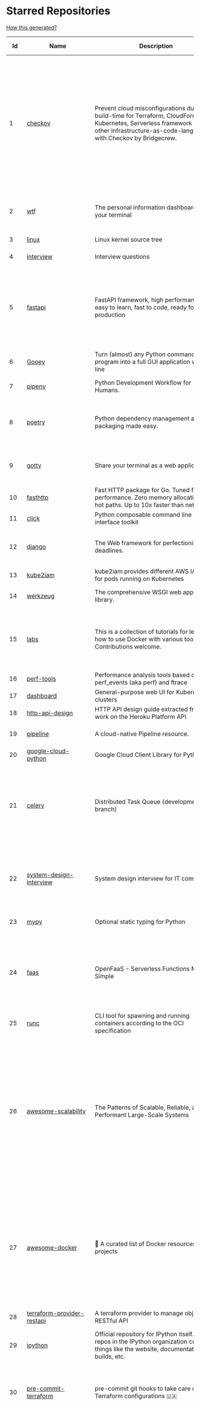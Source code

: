 # Starred Repositories  

[How this generated?](../master/USAGE.md)  

| Id 			| Name			| Description | Star Counts | Topics/Tags   | Last Updated 	|  
| ----------- | ----------- 	| ----------- | ----------- | ----------- 	| -----------   |  
|1|[checkov](https://github.com/bridgecrewio/checkov.git)|Prevent cloud misconfigurations during build-time for Terraform, CloudFormation, Kubernetes, Serverless framework and other infrastructure-as-code-languages with Checkov by Bridgecrew.|4182|terraform, static-analysis, aws, gcp, azure, aws-security, azure-security, gcp-security, cloudformation, scans, compliance, kubernetes, kubernetes-security, devsecops, policy-as-code, infrastructure-as-code, devops, terraform-security, hacktoberfest, bicep|16-5-2022|  
|2|[wtf](https://github.com/wtfutil/wtf.git)|The personal information dashboard for your terminal|13436|golang, dashboard, terminal, tui, cui, go, devops, wtf, wtfutil, hacktoberfest|13-5-2022|  
|3|[linux](https://github.com/torvalds/linux.git)|Linux kernel source tree|131798||16-5-2022|  
|4|[interview](https://github.com/mission-peace/interview.git)|Interview questions|10364||30-7-2018|  
|5|[fastapi](https://github.com/tiangolo/fastapi.git)|FastAPI framework, high performance, easy to learn, fast to code, ready for production|45224|python, json, swagger-ui, redoc, starlette, openapi, api, openapi3, framework, async, asyncio, uvicorn, python3, python-types, pydantic, json-schema, fastapi, swagger, rest, web|14-5-2022|  
|6|[Gooey](https://github.com/chriskiehl/Gooey.git)|Turn (almost) any Python command line program into a full GUI application with one line|16150||8-5-2022|  
|7|[pipenv](https://github.com/pypa/pipenv.git)| Python Development Workflow for Humans.|22955|pip, python, packaging, virtualenv, pipfile|17-5-2022|  
|8|[poetry](https://github.com/python-poetry/poetry.git)|Python dependency management and packaging made easy.|19744|python, dependency-manager, package-manager, packaging, hacktoberfest|17-5-2022|  
|9|[gotty](https://github.com/yudai/gotty.git)|Share your terminal as a web application|16512|tty, terminal, browser, web, go, websocket, javascript, typescript|13-12-2017|  
|10|[fasthttp](https://github.com/valyala/fasthttp.git)|Fast HTTP package for Go. Tuned for high performance. Zero memory allocations in hot paths. Up to 10x faster than net/http|17700||16-5-2022|  
|11|[click](https://github.com/pallets/click.git)|Python composable command line interface toolkit|12446|python, cli, click, pallets|1-5-2022|  
|12|[django](https://github.com/django/django.git)|The Web framework for perfectionists with deadlines.|64101|python, django, web, framework, orm, templates, models, views, apps|17-5-2022|  
|13|[kube2iam](https://github.com/jtblin/kube2iam.git)|kube2iam  provides different AWS IAM roles for pods running on Kubernetes|1822|kubernetes, aws|1-3-2022|  
|14|[werkzeug](https://github.com/pallets/werkzeug.git)|The comprehensive WSGI web application library.|6076|python, wsgi, werkzeug, http, pallets|1-5-2022|  
|15|[labs](https://github.com/docker/labs.git)|This is a collection of tutorials for learning how to use Docker with various tools. Contributions welcome.|10729|docker-tutorial, lab, swarm, docker, docker-compose, swarm-mode, orchestration, windows, dotnet, java, security, containers|18-4-2022|  
|16|[perf-tools](https://github.com/brendangregg/perf-tools.git)|Performance analysis tools based on Linux perf_events (aka perf) and ftrace|8294||14-1-2020|  
|17|[dashboard](https://github.com/kubernetes/dashboard.git)|General-purpose web UI for Kubernetes clusters|11166||12-5-2022|  
|18|[http-api-design](https://github.com/interagent/http-api-design.git)|HTTP API design guide extracted from work on the Heroku Platform API|13583||18-11-2021|  
|19|[pipeline](https://github.com/tektoncd/pipeline.git)|A cloud-native Pipeline resource.|7092|tekton, pipeline, kubernetes, cdf, hacktoberfest|17-5-2022|  
|20|[google-cloud-python](https://github.com/googleapis/google-cloud-python.git)|Google Cloud Client Library for Python|3885||3-5-2022|  
|21|[celery](https://github.com/celery/celery.git)|Distributed Task Queue (development branch)|19341|python, task-manager, task-scheduler, task-runner, queue-workers, queued-jobs, queue-tasks, amqp, redis, sqs, sqs-queue, python3, python-library, redis-queue|12-5-2022|  
|22|[system-design-interview](https://github.com/checkcheckzz/system-design-interview.git)|System design interview for IT companies|17672|interview, interview-questions, interview-preparation, design-systems, system, system-design|23-12-2020|  
|23|[mypy](https://github.com/python/mypy.git)|Optional static typing for Python|13097|python, types, typing, typechecker, linter|17-5-2022|  
|24|[faas](https://github.com/openfaas/faas.git)|OpenFaaS - Serverless Functions Made Simple|21559|functions-as-a-service, functions, lambda, serverless, prometheus, kubernetes, k8s, serverless-functions, paas, gitops, faas, docker, golang, nodejs|9-5-2022|  
|25|[runc](https://github.com/opencontainers/runc.git)|CLI tool for spawning and running containers according to the OCI specification|9212|containers, docker, oci|12-5-2022|  
|26|[awesome-scalability](https://github.com/binhnguyennus/awesome-scalability.git)|The Patterns of Scalable, Reliable, and Performant Large-Scale Systems|38524|system-design, backend, scalability, interview, architecture, devops, design-patterns, interview-questions, awesome-list, big-data, awesome, resources, lists, web-development, programming, system, interview-practice, computer-science, distributed-systems, machine-learning|2-5-2022|  
|27|[awesome-docker](https://github.com/veggiemonk/awesome-docker.git)|:whale: A curated list of Docker resources and projects|21783|docker, awesome, awesome-list, container, tools, dockerfile, list, moby, docker-container, docker-image, docker-environment, docker-deployment, docker-swarm, docker-api, docker-monitoring, docker-machine, docker-security, docker-registry|12-5-2022|  
|28|[terraform-provider-restapi](https://github.com/Mastercard/terraform-provider-restapi.git)|A terraform provider to manage objects in a RESTful API|586||7-4-2022|  
|29|[ipython](https://github.com/ipython/ipython.git)|Official repository for IPython itself. Other repos in the IPython organization contain things like the website, documentation builds, etc.|15346|ipython, jupyter, data-science, notebook, python, repl, closember, hacktoberfest|3-5-2022|  
|30|[pre-commit-terraform](https://github.com/antonbabenko/pre-commit-terraform.git)|pre-commit git hooks to take care of Terraform configurations 🇺🇦|1737|git-hooks, terraform, code-style, hooks, pre-commit, automation, terraform-docs, terragrunt|16-5-2022|  
|31|[salt](https://github.com/saltstack/salt.git)|Software to automate the management and configuration of any infrastructure or application at scale. Get access to the Salt software package repository here: |12504|python, configuration-management, remote-execution, infrastructure-management, zeromq, event-stream, event-management, cloud-providers, cloud-management, cloud-provisioning, infrasructure, infrastructure-automation, infrastructure-as-code, infrastructure-as-a-code, iot, edge, cloud|17-5-2022|  
|32|[awesome-macOS](https://github.com/iCHAIT/awesome-macOS.git)|  A curated list of awesome applications, softwares, tools and shiny things for macOS.|12945|macos, mac, awesome-list, apple, awesome-lists, awesome, list|4-2-2022|  
|33|[crouton](https://github.com/dnschneid/crouton.git)|Chromium OS Universal Chroot Environment|8081|chroot, shell, crouton, minecraft, ubuntu, debian, kali, linux, chromeos|11-1-2022|  
|34|[compose](https://github.com/docker/compose.git)|Define and run multi-container applications with Docker|25836|docker, docker-compose, orchestration, go, golang|17-5-2022|  
|35|[learnopencv](https://github.com/spmallick/learnopencv.git)|Learn OpenCV  : C++ and Python Examples|16321|computer-vision, machine-learning, ai, deep-learning, deep-neural-networks, deeplearning, computervision, opencv, opencv-python, opencv-library, opencv3, opencv-cpp, opencv-tutorial|17-5-2022|  
|36|[ssl-cert-check](https://github.com/Matty9191/ssl-cert-check.git)|Send notifications when SSL certificates are about to expire.|566||29-9-2021|  
|37|[awesome-sysadmin](https://github.com/awesome-foss/awesome-sysadmin.git)|A curated list of amazingly awesome open source sysadmin resources.|13890|awesome, awesome-list, sysadmin, list|7-10-2021|  
|38|[pace](https://github.com/CodeByZach/pace.git)|Automatically add a progress bar to your site.|15434|pace, progress-bar, pace-js, loading-bar, loading-indicator, loading-animation|28-7-2021|  
|39|[caddy](https://github.com/caddyserver/caddy.git)|Fast, multi-platform web server with automatic HTTPS|40405|go, web-server, caddyfile, http, http-server, reverse-proxy, https, tls, automatic-https, privacy, security|12-5-2022|  
|40|[django-health-check](https://github.com/KristianOellegaard/django-health-check.git)|a pluggable app that runs a full check on the deployment, using a number of plugins to check e.g. database, queue server, celery processes, etc.|835||18-1-2022|  
|41|[chartmuseum](https://github.com/helm/chartmuseum.git)|Host your own Helm Chart Repository|2806|helm, charts, kubernetes, chartmuseum|17-5-2022|  
|42|[python-docs-samples](https://github.com/GoogleCloudPlatform/python-docs-samples.git)|Code samples used on cloud.google.com|5596|python, samples|16-5-2022|  
|43|[dive](https://github.com/wagoodman/dive.git)|A tool for exploring each layer in a docker image|31890|docker, docker-image, inspector, explorer, cli, tui|2-7-2021|  
|44|[professional-programming](https://github.com/charlax/professional-programming.git)|A collection of full-stack resources for programmers.|16254|read-articles, programmer, professional, scalability, concepts, documentation, lessons-learned, engineer, programming-language, learning, architecture, computer-science|9-5-2022|  
|45|[argo-events](https://github.com/argoproj/argo-events.git)|Event-driven workflow automation framework|1512|kubernetes, event-driven, cloudevents, workflows, triggers, automation-framework, cloud-native, argo, pipelines, event-source, workflow-automation, eventing-framework|17-5-2022|  
|46|[locust](https://github.com/locustio/locust.git)|Scalable user load testing tool written in Python|18881|locust, python, load-testing, performance-testing, http, benchmarking, load-generator|9-5-2022|  
|47|[ultimate-go](https://github.com/hoanhan101/ultimate-go.git)|The Ultimate Go Study Guide|14814|golang, computer-systems, programming, ebook, study-guide|17-9-2021|  
|48|[request](https://github.com/request/request.git)|🏊🏾 Simplified HTTP request client.|25473||11-2-2020|  
|49|[python-slack-sdk](https://github.com/slackapi/python-slack-sdk.git)|Slack Developer Kit for Python|3408|python, slack, slackapi, asyncio, aiohttp-client, aiohttp, websockets, websocket, websocket-client, socket-mode|13-5-2022|  
|50|[what-happens-when](https://github.com/alex/what-happens-when.git)|An attempt to answer the age old interview question "What happens when you type google.com into your browser and press enter?"|33896||8-2-2022|  
|51|[python-container](https://github.com/googleapis/python-container.git)|-|28||5-5-2022|  
|52|[tldr](https://github.com/tldr-pages/tldr.git)|📚 Collaborative cheatsheets for console commands|38665|shell, man-page, tldr, manpages, documentation, cheatsheets, terminal, command-line, console, examples, help, manual, hacktoberfest|16-5-2022|  
|53|[awesome-courses](https://github.com/prakhar1989/awesome-courses.git)|:books: List of awesome university courses for learning Computer Science!|40195|computer-science, courses, awesome-list, awesome|2-12-2020|  
|54|[minio](https://github.com/minio/minio.git)|Multi-Cloud Object Storage|33135|go, storage, cloud, s3, objectstorage, cloudstorage, amazon-s3, cloudnative, k8s, kubernetes, multi-cloud, multi-cloud-kubernetes|17-5-2022|  
|55|[bokeh](https://github.com/bokeh/bokeh.git)|Interactive Data Visualization in the browser, from  Python|16287|bokeh, python, interactive-plots, javascript, visualization, plotting, plots, data-visualisation, notebooks, jupyter, visualisation, numfocus|15-5-2022|  
|56|[typer](https://github.com/tiangolo/typer.git)|Typer, build great CLIs. Easy to code. Based on Python type hints.|7768|cli, click, python3, typehints, terminal, shell, python, typer|12-5-2022|  
|57|[backstage](https://github.com/backstage/backstage.git)|Backstage is an open platform for building developer portals|16410|infrastructure, dx, developer-experience, developer-portal, service-catalog, microservices, cncf, backstage, hacktoberfest|17-5-2022|  
|58|[face_recognition](https://github.com/ageitgey/face_recognition.git)|The world's simplest facial recognition api for Python and the command line|44215|machine-learning, face-detection, face-recognition, python|14-6-2021|  
|59|[GolangTraining](https://github.com/GoesToEleven/GolangTraining.git)|Training for Golang (go language)|8135||4-12-2018|  
|60|[echo](https://github.com/labstack/echo.git)|High performance, minimalist Go web framework|22420|go, echo, web, middleware, microservice, websocket, ssl, letsencrypt, micro-framework, https, http2, web-framework, labstack-echo|2-5-2022|  
|61|[clair](https://github.com/quay/clair.git)|Vulnerability Static Analysis for Containers|8739|containers, static-analysis, go, kubernetes, docker, oci, oci-image, vulnerabilities, clair|16-5-2022|  
|62|[nativefier](https://github.com/nativefier/nativefier.git)|Make any web page a desktop application|30484|nodejs, electron, linux, windows, macos, desktop-application|2-5-2022|  
|63|[kaniko](https://github.com/GoogleContainerTools/kaniko.git)|Build Container Images In Kubernetes|10338|containers, docker, developer-tools, kubernetes|16-5-2022|  
|64|[docker-cheat-sheet](https://github.com/wsargent/docker-cheat-sheet.git)|Docker Cheat Sheet|20860|docker, cheet-sheet|31-10-2021|  
|65|[service-fabric](https://github.com/microsoft/service-fabric.git)|Service Fabric is a distributed systems platform for packaging, deploying, and managing stateless and stateful distributed applications and containers at large scale.|2905|cloud-native, containers, orchestration, distributed-systems, cloud-computing, microservices|5-5-2022|  
|66|[algorithm-visualizer](https://github.com/algorithm-visualizer/algorithm-visualizer.git)|:fireworks:Interactive Online Platform that Visualizes Algorithms from Code|36792|algorithm, data-structure, visualization, animation|13-4-2022|  
|67|[rook](https://github.com/rook/rook.git)|Storage Orchestration for Kubernetes|9889|storage, kubernetes, ceph, storage-cluster, docker, cloud-native, etcd, cncf|17-5-2022|  
|68|[eBPF-Package-Repository](https://github.com/l3af-project/eBPF-Package-Repository.git)|eBPF Programs|16||29-4-2022|  
|69|[nginx-admins-handbook](https://github.com/trimstray/nginx-admins-handbook.git)|How to improve NGINX performance, security, and other important things.|12694|nginx, nginx-proxy, nginx-configuration, security, performance, http, https, ssllabs, notes, cheatsheet, reference, handbook, best-practices, hacks, snippets, tengine, openresty|20-10-2021|  
|70|[sonobuoy](https://github.com/vmware-tanzu/sonobuoy.git)|Sonobuoy is a diagnostic tool that makes it easier to understand the state of a Kubernetes cluster by running a set of Kubernetes conformance tests and other plugins in an accessible and non-destructive manner.|2541|kubernetes, kubernetes-cluster, kubernetes-setup, kubernetes-deployment, discovery, bugreport, heptio, tanzu, sonobuoy, conformance, conformance-tests, cncf|14-5-2022|  
|71|[rancher](https://github.com/rancher/rancher.git)|Complete container management platform|19169|rancher, docker, kubernetes, orchestration, cattle, containers|16-5-2022|  
|72|[terratest](https://github.com/gruntwork-io/terratest.git)| Terratest is a Go library that makes it easier to write automated tests for your infrastructure code.|6098|devops, testing, testing-library, aws, terraform, packer, docker, golang|10-5-2022|  
|73|[ngrok](https://github.com/inconshreveable/ngrok.git)|Introspected tunnels to localhost|21731||31-5-2016|  
|74|[python-guide](https://github.com/realpython/python-guide.git)|Python best practices guidebook, written for humans. |24756|python, guide, book, kennethreitz|27-4-2022|  
|75|[python-cheatsheet](https://github.com/gto76/python-cheatsheet.git)|Comprehensive Python Cheatsheet|29036|cheatsheet, python, reference, python-cheatsheet|2-5-2022|  
|76|[logrus](https://github.com/sirupsen/logrus.git)|Structured, pluggable logging for Go.|20483|logging, logrus, go|12-1-2022|  
|77|[learn-regex](https://github.com/ziishaned/learn-regex.git)|Learn regex the easy way|41582|regex, regular-expression, learn-regex|1-2-2022|  
|78|[terraform](https://github.com/hashicorp/terraform.git)|Terraform enables you to safely and predictably create, change, and improve infrastructure. It is an open source tool that codifies APIs into declarative configuration files that can be shared amongst team members, treated as code, edited, reviewed, and versioned.|32571|graph, infrastructure-as-code, terraform, cloud, cloud-management|17-5-2022|  
|79|[free-for-dev](https://github.com/ripienaar/free-for-dev.git)|A list of SaaS, PaaS and IaaS offerings that have free tiers of interest to devops and infradev|55312||16-5-2022|  
|80|[scrapy](https://github.com/scrapy/scrapy.git)|Scrapy, a fast high-level web crawling & scraping framework for Python.|43500|python, scraping, crawling, framework, crawler, hacktoberfest|5-5-2022|  
|81|[packer](https://github.com/hashicorp/packer.git)|Packer is a tool for creating identical machine images for multiple platforms from a single source configuration.|13696||16-5-2022|  
|82|[goaccess](https://github.com/allinurl/goaccess.git)|GoAccess is a real-time web log analyzer and interactive viewer that runs in a terminal in *nix systems or through your browser.|14691|goaccess, c, real-time, data-analysis, analytics, nginx, apache, webserver, web-analytics, monitoring, dashboard, command-line, gdpr, privacy, cli, tui, google-analytics, ncurses, terminal|14-5-2022|  
|83|[Python-Sample-Application](https://github.com/uber/Python-Sample-Application.git)|-|358||9-3-2015|  
|84|[terraform-aws-devops](https://github.com/antonbabenko/terraform-aws-devops.git)|Info about many of my Terraform, AWS, and DevOps projects.|288|terraform, infrastructure-as-code, aws, aws-community, antonbabenko|21-12-2021|  
|85|[kafka-monitor](https://github.com/linkedin/kafka-monitor.git)|Xinfra Monitor monitors the availability of Kafka clusters by producing synthetic workloads using end-to-end pipelines to obtain derived vital statistics - E2E latency, service produce/consume availability, offsets commit availability & latency, message loss rate and more.|1869|kafka-monitor, kafka-cluster, monitor-topic, partition, broker, partition-count, leader, latency, cluster, metrics, kmf, kafka-broker, xinfra-monitor, monitor-single-clusters, reassigns-partition, jmx-metrics, clusters, xinfra, monitor, topic|29-3-2022|  
|86|[awesome-kubernetes](https://github.com/ramitsurana/awesome-kubernetes.git)|A curated list for awesome kubernetes sources :ship::tada:|12753|kubernetes, minikube, meetup, resource, kubernetes-sources, google-cloud, kubernetes-cluster, deploy-kubernetes, aws, enterprise-kubernetes-products, monitoring-kubernetes, azure, schedule, google-kubernetes, docker, cloud-providers, books, machine-learning|6-5-2022|  
|87|[awesome-vscode](https://github.com/viatsko/awesome-vscode.git)|🎨 A curated list of delightful VS Code packages and resources.|20285|visual-studio, vscode, vscode-theme, vscode-extension, awesome, awesome-list, list, visualstudio, visual-studio-code, visual-studio-code-extension, visual-studio-code-theme|25-3-2022|  
|88|[terraformer](https://github.com/GoogleCloudPlatform/terraformer.git)|CLI tool to generate terraform files from existing infrastructure (reverse Terraform). Infrastructure to Code|7517|cloud, terraform, terraform-configurations, gcp, google-cloud, hcl, golang, infrastructure-as-code, aws, kubernetes|11-5-2022|  
|89|[professional-services](https://github.com/GoogleCloudPlatform/professional-services.git)|Common solutions and tools developed by Google Cloud's Professional Services team|2116|google-cloud-platform, google-cloud-dataflow, google-cloud-ml, google-cloud-compute, gke, bigquery, solutions, tools, examples|17-5-2022|  
|90|[every-programmer-should-know](https://github.com/mtdvio/every-programmer-should-know.git)|A collection of (mostly) technical things every software developer should know about|53486|cc-by, computer-science, educational, novice, collection|19-4-2021|  
|91|[opencv](https://github.com/opencv/opencv.git)|Open Source Computer Vision Library|61615|opencv, c-plus-plus, computer-vision, deep-learning, image-processing|15-5-2022|  
|92|[resume.github.com](https://github.com/resume/resume.github.com.git)|Resumes generated using the GitHub informations|57154||5-8-2016|  
|93|[strimzi-kafka-operator](https://github.com/strimzi/strimzi-kafka-operator.git)|Apache Kafka® running on Kubernetes|3166|kafka, kubernetes, openshift, docker, messaging, enmasse, kafka-connect, kafka-streams, data-streaming, data-stream, data-streams, kubernetes-operator, kubernetes-controller|17-5-2022|  
|94|[profile-summary-for-github](https://github.com/tipsy/profile-summary-for-github.git)|Tool for visualizing GitHub profiles|19564|kotlin, webapp, github-api, javalin|15-5-2022|  
|95|[osquery](https://github.com/osquery/osquery.git)|SQL powered operating system instrumentation, monitoring, and analytics.|18893|security, monitoring, intrusion-detection, sql, hacktoberfest|11-5-2022|  
|96|[terraform-best-practices](https://github.com/antonbabenko/terraform-best-practices.git)|Terraform best practices (available in en, fr, es, id, and other languages)|1311|terraform, terraform-configurations, best-practices, free, terraform-modules, ebook|22-2-2022|  
|97|[awesome-python-applications](https://github.com/mahmoud/awesome-python-applications.git)|💿 Free software that works great, and also happens to be open-source Python. |13662|python, application, video, audio, graphics, gui, productivity, education, science, game|11-10-2021|  
|98|[terraform-course](https://github.com/wardviaene/terraform-course.git)|Course files for my Udemy course about Terraform|1304||9-5-2022|  
|99|[my-mac-os](https://github.com/nikitavoloboev/my-mac-os.git)|List of applications and tools that make my macOS experience even more amazing|18603|macos, curated, alfred, macros, personal, applications, karabiner, mac-setup, ios, nix, awesome|12-4-2022|  
|100|[black](https://github.com/psf/black.git)|The uncompromising Python code formatter|27333|python, code, formatter, codeformatter, gofmt, yapf, autopep8, pre-commit-hook|10-5-2022|  
|101|[nocode](https://github.com/kelseyhightower/nocode.git)|The best way to write secure and reliable applications. Write nothing; deploy nowhere.|52604||21-1-2020|  
|102|[pyenv](https://github.com/pyenv/pyenv.git)|Simple Python version management|27254|python, shell|10-5-2022|  
|103|[terraform-multi-account](https://github.com/inovex/terraform-multi-account.git)|Some example how toadress multiple aws accounts with Terraform|20||12-6-2018|  
|104|[fd](https://github.com/sharkdp/fd.git)|A simple, fast and user-friendly alternative to 'find'|22160|command-line, tool, filesystem, search, regex, rust, cli, terminal, hacktoberfest|15-5-2022|  
|105|[papers-we-love](https://github.com/papers-we-love/papers-we-love.git)|Papers from the computer science community to read and discuss.|60406|computer-science, read-papers, meetup, papers, programming, theory, awesome|10-5-2022|  
|106|[interactive-coding-challenges](https://github.com/donnemartin/interactive-coding-challenges.git)|120+ interactive Python coding interview challenges (algorithms and data structures).  Includes Anki flashcards.|25421|python, algorithm, data-structure, development, programming, coding, interview, interview-questions, interview-practice, competitive-programming|5-8-2020|  
|107|[grequests](https://github.com/spyoungtech/grequests.git)|Requests + Gevent = <3|4020||26-1-2022|  
|108|[cli](https://github.com/cli/cli.git)|GitHub’s official command line tool|28506|github-api-v4, cli, git, golang|17-5-2022|  
|109|[the-book-of-secret-knowledge](https://github.com/trimstray/the-book-of-secret-knowledge.git)|A collection of inspiring lists, manuals, cheatsheets, blogs, hacks, one-liners, cli/web tools and more.|68032|awesome, awesome-list, lists, manuals, resources, howtos, hacks, search-engines, one-liners, cheatsheets, guidelines, sysops, devops, pentesters, security-researchers, linux, bsd, security, hacking|28-2-2022|  
|110|[linkedin-skill-assessments-quizzes](https://github.com/Ebazhanov/linkedin-skill-assessments-quizzes.git)|Full reference of LinkedIn answers 2022 for skill assessments (aws-lambda, rest-api, javascript, react, git, html, jquery, mongodb, java, Go, python, machine-learning, power-point) linkedin excel test lösungen, linkedin machine learning test LinkedIn test questions and answers |14433|linkedin, quiz-questions, answers, assessment, quiz, linkedin-questions, free, hacktoberfest, hacktoberfest2020, exam, skills, hacktoberfest2021, golang, 2022|17-5-2022|  
|111|[awesome-deep-learning](https://github.com/ChristosChristofidis/awesome-deep-learning.git)|A curated list of awesome Deep Learning tutorials, projects and communities.|18750|deep-learning, neural-network, machine-learning, awesome, awesome-list, recurrent-networks, deep-networks, deep-learning-tutorial, face-images|8-5-2022|  
|112|[engineering-blogs](https://github.com/kilimchoi/engineering-blogs.git)|A curated list of engineering blogs|21371|engineering-blogs, tech, programming-blogs, software-development, lists|2-7-2021|  
|113|[core](https://github.com/home-assistant/core.git)|:house_with_garden: Open source home automation that puts local control and privacy first.|52544|python, home-automation, iot, internet-of-things, mqtt, raspberry-pi, asyncio|17-5-2022|  
|114|[requests](https://github.com/psf/requests.git)|A simple, yet elegant, HTTP library.|47441|python, http, forhumans, requests, python-requests, client, humans, cookies|13-5-2022|  
|115|[hub](https://github.com/github/hub.git)|A command-line tool that makes git easier to use with GitHub.|21785|go, homebrew, git, github-api, pull-request|4-4-2022|  
|116|[coding-interview-university](https://github.com/jwasham/coding-interview-university.git)|A complete computer science study plan to become a software engineer.|219670|computer-science, interview, programming-interviews, study-plan, data-structures, algorithms, software-engineering, algorithm, coding-interviews, interview-prep, coding-interview, interview-preparation|2-5-2022|  
|117|[vuls](https://github.com/future-architect/vuls.git)|Agent-less vulnerability scanner for Linux, FreeBSD, Container, WordPress, Programming language libraries, Network devices|9252|vuls, vulnerability-scanners, golang, go, linux, freebsd, vulnerability-detection, security, security-tools, cybersecurity, security-vulnerability, security-scanner, security-hardening, security-automation, security-audit, vulnerability-assessment, vulnerability-management, vulnerability-scanner, vulnerabilities, administrator|16-5-2022|  
|118|[protobuf](https://github.com/protocolbuffers/protobuf.git)|Protocol Buffers - Google's data interchange format|54534|protobuf, protocol-buffers, protocol-compiler, protobuf-runtime, protoc, serialization, marshalling, rpc|17-5-2022|  
|119|[kubernetes](https://github.com/kubernetes/kubernetes.git)|Production-Grade Container Scheduling and Management|88436|kubernetes, go, cncf, containers|17-5-2022|  
|120|[k8s-conformance](https://github.com/cncf/k8s-conformance.git)|🧪CNCF K8s Conformance Working Group|670|cncf, kubernetes, conformance|13-5-2022|  
|121|[resume-cli](https://github.com/jsonresume/resume-cli.git)|CLI tool to easily setup a new resume 📑|4116|cli, javascript, resume, json|20-4-2022|  
|122|[mattermost-server](https://github.com/mattermost/mattermost-server.git)|Mattermost is an open source platform for secure collaboration across the entire software development lifecycle.|22902|collaboration, mattermost, golang, react-native, hacktoberfest|17-5-2022|  
|123|[pulsar](https://github.com/apache/pulsar.git)|Apache Pulsar - distributed pub-sub messaging system|10825|pulsar, pubsub, messaging, streaming, queuing, event-streaming|17-5-2022|  
|124|[aws-cloudformation-user-guide](https://github.com/awsdocs/aws-cloudformation-user-guide.git)|The open source version of the AWS CloudFormation User Guide|641|aws, aws-cloudformation, cloudformation|5-5-2022|  
|125|[python-fire](https://github.com/google/python-fire.git)|Python Fire is a library for automatically generating command line interfaces (CLIs) from absolutely any Python object.|22407|python, cli|16-4-2022|  
|126|[awesome-pentest](https://github.com/enaqx/awesome-pentest.git)|A collection of awesome penetration testing resources, tools and other shiny things|15959|awesome, awesome-list|11-2-2022|  
|127|[fortio](https://github.com/fortio/fortio.git)|Fortio load testing library, command line tool, advanced echo server and web UI in go (golang). Allows to specify a set query-per-second load and record latency histograms and other useful stats.|2505|golang, golang-library, golang-application, performance, performance-testing, performance-visualization, http, grpc, proxy, go|16-5-2022|  
|128|[awesome-interview-questions](https://github.com/DopplerHQ/awesome-interview-questions.git)|:octocat: A curated awesome list of lists of interview questions. Feel free to contribute! :mortar_board: |46563|awesome-list, awesomeness, interview-questions, interviewing, interview-practice, ruby, javascript, awesome, list, python-interview-questions, rails-interview, javascript-interview-questions, angularjs-interview-questions, android-interview-questions|16-11-2021|  
|129|[telegraf](https://github.com/influxdata/telegraf.git)|The plugin-driven server agent for collecting & reporting metrics.|11512||17-5-2022|  
|130|[jq](https://github.com/stedolan/jq.git)|Command-line JSON processor|22082||4-4-2022|  
|131|[awesome-macos-command-line](https://github.com/herrbischoff/awesome-macos-command-line.git)|Use your macOS terminal shell to do awesome things.|25679|macos, macosx, shell, terminal, awesome-list, awesome, list|2-9-2021|  
|132|[cheatsheets.pdf](https://github.com/qg0/cheatsheets.pdf.git)|📚 Various cheatsheets in PDF|196|||  
|133|[geeksforgeeks.pdf](https://github.com/dufferzafar/geeksforgeeks.pdf.git)|Topic wise PDFs of Geeks for Geeks articles. (Last updated in October 2018)|486|||  
|134|[markdown-here](https://github.com/adam-p/markdown-here.git)|Google Chrome, Firefox, and Thunderbird extension that lets you write email in Markdown and render it before sending.|55338||30-9-2018|  
|135|[game_control](https://github.com/ChoudharyChanchal/game_control.git)|-|744||19-7-2020|  
|136|[fortio-operator](https://github.com/verfio/fortio-operator.git)|Load Testing Operator within the Kubernetes cluster and outside of it.|36||18-3-2019|  
|137|[realworld](https://github.com/gothinkster/realworld.git)|"The mother of all demo apps" — Exemplary fullstack Medium.com clone powered by React, Angular, Node, Django, and many more 🏅|65797||20-4-2022|  
|138|[leveldb](https://github.com/google/leveldb.git)|LevelDB is a fast key-value storage library written at Google that provides an ordered mapping from string keys to string values.|29223||9-5-2022|  
|139|[tech-interview-handbook](https://github.com/yangshun/tech-interview-handbook.git)|💯 Curated interview preparation materials for busy engineers|69960|interview-questions, coding-interviews, interview-practice, interview-preparation, algorithm, algorithms, system-design, behavioral-interviews, algorithm-interview, algorithm-interview-questions|14-5-2022|  
|140|[awesome-go](https://github.com/avelino/awesome-go.git)|A curated list of awesome Go frameworks, libraries and software|80689|golang, golang-library, go, awesome, awesome-list, hacktoberfest|16-5-2022|  
|141|[the-art-of-command-line](https://github.com/jlevy/the-art-of-command-line.git)|Master the command line, in one page|106110|bash, unix, documentation, linux, macos, windows|7-9-2020|  
|142|[vscode-debug-visualizer](https://github.com/hediet/vscode-debug-visualizer.git)|An extension for VS Code that visualizes data during debugging.|7270|vscode-extension, hacktoberfest, visualization|22-3-2022|  
|143|[interviews](https://github.com/kdn251/interviews.git)|Everything you need to know to get the job.|57219|java, interview, interview-questions, interview-practice, interview-preparation, interview-prep, algorithm, algorithm-challenges, algorithms, algorithm-competitions, technical-coding-interview, leetcode, leetcode-solutions, leetcode-java, coding-interviews, coding-interview, coding-challenge, coding-challenges, leetcode-questions, interviews|6-6-2020|  
|144|[og-aws](https://github.com/open-guides/og-aws.git)|📙 Amazon Web Services — a practical guide|31216||17-2-2022|  
|145|[sre-interview-prep-guide](https://github.com/mxssl/sre-interview-prep-guide.git)|Site Reliability Engineer Interview Preparation Guide|3012|study, preparation, sre, sre-interview, interview-preparation, site-reliability-engineer|29-1-2022|  
|146|[rich](https://github.com/Textualize/rich.git)|Rich is a Python library for rich text and beautiful formatting in the terminal.|37439|python, python3, python-library, terminal, terminal-color, markdown, tables, syntax-highlighting, ansi-colors, progress-bar-python, progress-bar, traceback, rich, tracebacks-rich, emoji|8-5-2022|  
|147|[drawio](https://github.com/jgraph/drawio.git)|Source to app.diagrams.net|29271||16-5-2022|  
|148|[ansible](https://github.com/ansible/ansible.git)|Ansible is a radically simple IT automation platform that makes your applications and systems easier to deploy and maintain. Automate everything from code deployment to network configuration to cloud management, in a language that approaches plain English, using SSH, with no agents to install on remote systems. https://docs.ansible.com.|53144|python, ansible, hacktoberfest|17-5-2022|  
|149|[katran](https://github.com/facebookincubator/katran.git)|A high performance layer 4 load balancer|3630||17-5-2022|  
|150|[PayloadsAllTheThings](https://github.com/swisskyrepo/PayloadsAllTheThings.git)|A list of useful payloads and bypass for Web Application Security and Pentest/CTF|37441|pentest, payload, bypass, web-application, hacking, vulnerability, bounty, methodology, privilege-escalation, penetration-testing, cheatsheet, security, enumeration, bugbounty, redteam, payloads, hacktoberfest|15-5-2022|  
|151|[public-apis](https://github.com/public-apis/public-apis.git)|A collective list of free APIs|191901|api, public-apis, free, apis, list, development, software, public, resources, dataset, open-source, public-api, lists|16-3-2022|  
|152|[github-cheat-sheet](https://github.com/tiimgreen/github-cheat-sheet.git)|A list of cool features of Git and GitHub.|35096|awesome, awesome-list, list, github, git|6-10-2020|  
|153|[30-Days-of-Code](https://github.com/xeoneux/30-Days-of-Code.git)|👨‍💻 30 Days of Code by HackerRank Solutions in C, C++, C#, F#, Go, Java, JavaScript, Python, Ruby, Swift & TypeScript. PRs Welcome! 😄|689|hackerrank, java, swift, python, csharp, fsharp, cplusplus, solutions, 30, days, of, code, typescript, go, ruby, kotlin, javascript, c|11-5-2022|  
|154|[python-patterns](https://github.com/faif/python-patterns.git)|A collection of design patterns/idioms in Python|31394|python, idioms, design-patterns|19-2-2022|  
|155|[helm-git-repo](https://github.com/yks0000/helm-git-repo.git)|A Helm Repo (Automatically build index.yaml)|1||6-4-2021|  
|156|[build-your-own-x](https://github.com/codecrafters-io/build-your-own-x.git)|Master programming by recreating your favorite technologies from scratch.|141394|programming, tutorials, tutorial-code, tutorial-exercises, free, awesome-list|16-5-2022|  
|157|[wrk](https://github.com/wg/wrk.git)|Modern HTTP benchmarking tool|31973||7-2-2021|  
|158|[golang-web-dev](https://github.com/GoesToEleven/golang-web-dev.git)|-|2964||13-12-2019|  
|159|[loguru](https://github.com/Delgan/loguru.git)|Python logging made (stupidly) simple|11739|python, logging, logger, log|4-5-2022|  
|160|[azure-monitor-opencensus-python](https://github.com/Azure-Samples/azure-monitor-opencensus-python.git)|Sample repository demonstrating Azure Monitor exporters for Opencensus Python|13||15-11-2021|  
|161|[oss-fuzz](https://github.com/google/oss-fuzz.git)|OSS-Fuzz - continuous fuzzing for open source software.|7325|fuzzing, security, stability, oss-fuzz, fuzz-testing, vulnerabilities|17-5-2022|  
|162|[gitui](https://github.com/extrawurst/gitui.git)|Blazing 💥 fast terminal-ui for git written in rust 🦀|7965|rust, tui, terminal, git, command-line-tool, command-line-interface, async, hacktoberfest, bash|11-5-2022|  
|163|[dokku](https://github.com/dokku/dokku.git)|A docker-powered PaaS that helps you build and manage the lifecycle of applications|23033||16-5-2022|  
|164|[wtfpython](https://github.com/satwikkansal/wtfpython.git)|What the f*ck Python? 😱|28699|||  
|165|[blockly](https://github.com/google/blockly.git)|The web-based visual programming editor.|10265|||  
|166|[alpha_vantage](https://github.com/RomelTorres/alpha_vantage.git)|A python wrapper for Alpha Vantage API for financial data.|3645||14-6-2021|  
|167|[linkerd2](https://github.com/linkerd/linkerd2.git)|Ultralight, security-first service mesh for Kubernetes. Main repo for Linkerd 2.x.|8410||17-5-2022|  
|168|[azure-cli](https://github.com/Azure/azure-cli.git)|Azure Command-Line Interface|3069||17-5-2022|  
|169|[draft-classic](https://github.com/Azure/draft-classic.git)|A tool for developers to create cloud-native applications on Kubernetes.|3965|||  
|170|[octodns](https://github.com/octodns/octodns.git)|Tools for managing DNS across multiple providers|2213|||  
|171|[trivy](https://github.com/aquasecurity/trivy.git)|Scanner for vulnerabilities in container images, file systems, and Git repositories, as well as for configuration issues and hard-coded secrets|11809|||  
|172|[ingress-nginx](https://github.com/kubernetes/ingress-nginx.git)|NGINX Ingress Controller for Kubernetes|12698||17-5-2022|  
|173|[trufflehog](https://github.com/trufflesecurity/trufflehog.git)|Find credentials all over the place|8486||17-5-2022|  
|174|[helmfile](https://github.com/roboll/helmfile.git)|Deploy Kubernetes Helm Charts|3890|||  
|175|[mycli](https://github.com/dbcli/mycli.git)|A Terminal Client for MySQL with AutoCompletion and Syntax Highlighting.|10337|||  
|176|[nuclei](https://github.com/projectdiscovery/nuclei.git)|Fast and customizable vulnerability scanner based on simple YAML based DSL.|8299|||  
|177|[hugo](https://github.com/gohugoio/hugo.git)|The world’s fastest framework for building websites.|58967||17-5-2022|  
|178|[pyscript](https://github.com/pyscript/pyscript.git)|Home Page: https://pyscript.net  Examples: https://pyscript.net/examples|10497||17-5-2022|  
|179|[ytfzf](https://github.com/pystardust/ytfzf.git)|A posix script to find and watch youtube videos from the terminal. (Without API)|2575||15-4-2022|  
|180|[blackfriday](https://github.com/russross/blackfriday.git)|Blackfriday: a markdown processor for Go|4945||27-10-2020|  
|181|[predictive-horizontal-pod-autoscaler](https://github.com/jthomperoo/predictive-horizontal-pod-autoscaler.git)|Horizontal Pod Autoscaler built with predictive abilities using statistical models|175|||  
|182|[kraken](https://github.com/uber/kraken.git)|P2P Docker registry capable of distributing TBs of data in seconds|5038|||  
|183|[MQTT-Explorer](https://github.com/thomasnordquist/MQTT-Explorer.git)|An all-round MQTT client that provides a structured topic overview|1752||27-2-2022|  
|184|[external-dns](https://github.com/kubernetes-sigs/external-dns.git)|Configure external DNS servers (AWS Route53, Google CloudDNS and others) for Kubernetes Ingresses and Services|5268|||  
|185|[emissary](https://github.com/emissary-ingress/emissary.git)|open source Kubernetes-native API gateway for microservices built on the Envoy Proxy|3747||11-5-2022|  
|186|[thefuck](https://github.com/nvbn/thefuck.git)|Magnificent app which corrects your previous console command.|70964|||  
|187|[devops-exercises](https://github.com/bregman-arie/devops-exercises.git)|Linux, Jenkins, AWS, SRE, Prometheus, Docker, Python, Ansible, Git, Kubernetes, Terraform, OpenStack, SQL, NoSQL, Azure, GCP, DNS, Elastic, Network, Virtualization. DevOps Interview Questions|24050||10-5-2022|  
|188|[serverless](https://github.com/serverless/serverless.git)|⚡ Serverless Framework – Build web, mobile and IoT applications with serverless architectures using AWS Lambda, Azure Functions, Google CloudFunctions & more! – |42743|||  
|189|[jsonnet](https://github.com/google/jsonnet.git)|Jsonnet - The data templating language|5527|||  
|190|[awless](https://github.com/wallix/awless.git)|A Mighty CLI for AWS|4840|||  
|191|[chaos-mesh](https://github.com/chaos-mesh/chaos-mesh.git)|A Chaos Engineering Platform for Kubernetes.|4777|||  
|192|[terrascan](https://github.com/tenable/terrascan.git)|Detect compliance and security violations across Infrastructure as Code to mitigate risk before provisioning cloud native infrastructure.|3030||13-5-2022|  
|193|[opencensus-python](https://github.com/census-instrumentation/opencensus-python.git)|A stats collection and distributed tracing framework|614|||  
|194|[nprogress](https://github.com/rstacruz/nprogress.git)|For slim progress bars like on YouTube, Medium, etc|24235|||  
|195|[pytest](https://github.com/pytest-dev/pytest.git)|The pytest framework makes it easy to write small tests, yet scales to support complex functional testing|8749||17-5-2022|  
|196|[moby](https://github.com/moby/moby.git)|Moby Project - a collaborative project for the container ecosystem to assemble container-based systems|63067|||  
|197|[awesome-cheatsheets](https://github.com/LeCoupa/awesome-cheatsheets.git)|👩‍💻👨‍💻 Awesome cheatsheets for popular programming languages, frameworks and development tools. They include everything you should know in one single file.|28490||15-4-2022|  
|198|[awesome-algorithms](https://github.com/tayllan/awesome-algorithms.git)|A curated list of awesome places to learn and/or practice algorithms.|11564||9-5-2022|  
|199|[watchdog](https://github.com/gorakhargosh/watchdog.git)|Python library and shell utilities to monitor filesystem events.|5269||15-5-2022|  
|200|[haproxy](https://github.com/haproxy/haproxy.git)|HAProxy Load Balancer's development branch (mirror of git.haproxy.org)|2806||17-5-2022|  
|201|[gin](https://github.com/gin-gonic/gin.git)|Gin is a HTTP web framework written in Go (Golang). It features a Martini-like API with much better performance -- up to 40 times faster. If you need smashing performance, get yourself some Gin.|58974|||  
|202|[schedule](https://github.com/dbader/schedule.git)|Python job scheduling for humans.|9637||23-4-2022|  
|203|[portainer](https://github.com/portainer/portainer.git)|Making Docker and Kubernetes management easy.|21759||17-5-2022|  
|204|[terraform-cdk](https://github.com/hashicorp/terraform-cdk.git)|Define infrastructure resources using programming constructs and provision them using HashiCorp Terraform|3514||17-5-2022|  
|205|[moto](https://github.com/spulec/moto.git)|A library that allows you to easily mock out tests based on AWS infrastructure.|5867|||  
|206|[cruise-control](https://github.com/linkedin/cruise-control.git)|Cruise-control is the first of its kind to fully automate the dynamic workload rebalance and self-healing of a Kafka cluster. It provides great value to Kafka users by simplifying the operation of Kafka clusters.|2158|||  
|207|[etcd](https://github.com/etcd-io/etcd.git)|Distributed reliable key-value store for the most critical data of a distributed system|39905|||  
|208|[awesome-gcp-certifications](https://github.com/sathishvj/awesome-gcp-certifications.git)|Google Cloud Platform Certification resources.|2450|||  
|209|[FlameGraph](https://github.com/brendangregg/FlameGraph.git)|Stack trace visualizer|12959||31-8-2021|  
|210|[zuul](https://github.com/Netflix/zuul.git)|Zuul is a gateway service that provides dynamic routing, monitoring, resiliency, security, and more.|11942||2-5-2022|  
|211|[k9s](https://github.com/derailed/k9s.git)|🐶 Kubernetes CLI To Manage Your Clusters In Style!|16335||7-4-2022|  
|212|[howdoi](https://github.com/gleitz/howdoi.git)|instant coding answers via the command line|9468||20-4-2022|  
|213|[boulder](https://github.com/letsencrypt/boulder.git)|An ACME-based certificate authority, written in Go. |4275||16-5-2022|  
|214|[k2tf](https://github.com/sl1pm4t/k2tf.git)|Kubernetes YAML to Terraform HCL converter|727|||  
|215|[kubernetes-handbook](https://github.com/rootsongjc/kubernetes-handbook.git)|Kubernetes中文指南/云原生应用架构实战手册 -  https://jimmysong.io/kubernetes-handbook|10000||17-5-2022|  
|216|[awesome-readme](https://github.com/matiassingers/awesome-readme.git)|A curated list of awesome READMEs|11911||8-5-2022|  
|217|[influxdb](https://github.com/influxdata/influxdb.git)|Scalable datastore for metrics, events, and real-time analytics|23480||29-4-2022|  
|218|[boundary](https://github.com/hashicorp/boundary.git)|Boundary enables identity-based access management for dynamic infrastructure. |3284|||  
|219|[kops](https://github.com/kubernetes/kops.git)|Kubernetes Operations (kops) - Production Grade K8s Installation, Upgrades, and Management|13987||17-5-2022|  
|220|[kubernetes-network-policy-recipes](https://github.com/ahmetb/kubernetes-network-policy-recipes.git)|Example recipes for Kubernetes Network Policies that you can just copy paste|4030|||  
|221|[authelia](https://github.com/authelia/authelia.git)|The Single Sign-On Multi-Factor portal for web apps|13134||17-5-2022|  
|222|[kubescape](https://github.com/armosec/kubescape.git)|Kubescape is a K8s open-source tool providing a multi-cloud K8s single pane of glass, including risk analysis, security compliance, RBAC visualizer and image vulnerabilities scanning. |5711|||  
|223|[flower](https://github.com/mher/flower.git)|Real-time monitor and web admin for Celery distributed task queue|5203|||  
|224|[doitlive](https://github.com/sloria/doitlive.git)|Because sometimes you need to do it live|3123||24-5-2021|  
|225|[forcediphttpsadapter](https://github.com/Roadmaster/forcediphttpsadapter.git)|A requests TransportAdapter allowing to force a specific IP for HTTPS connections.|41||1-11-2021|  
|226|[monkey](https://github.com/bouk/monkey.git)|Monkey patching in Go|2844||9-12-2019|  
|227|[ksonnet](https://github.com/ksonnet/ksonnet.git)|A CLI-supported framework that streamlines writing and deployment of Kubernetes configurations to multiple clusters.|1154||5-2-2019|  
|228|[marathon](https://github.com/mesosphere/marathon.git)|Deploy and manage containers (including Docker) on top of Apache Mesos at scale.|4046|dcos-orchestration-guild, dcos|27-7-2021|  
|229|[diagrams](https://github.com/mingrammer/diagrams.git)|:art: Diagram as Code for prototyping cloud system architectures|18367|diagram, diagram-as-code, architecture, graphviz||  
|230|[kopf](https://github.com/nolar/kopf.git)|A Python framework to write Kubernetes operators in just a few lines of code|981|kubernetes, kubernetes-operator, kubernetes-operators, python, python3, framework, asyncio, operator, operators, python-framework, kopf, admission-webhook, admission-controller, admission-controllers, operator-framework, kubernetes-concepts|2-4-2022|  
|231|[benten](https://github.com/intuit/benten.git)|Chatbot Development Framework (with Slack integration for Jira and Jenkins)|128|||  
|232|[k3s](https://github.com/k3s-io/k3s.git)|Lightweight Kubernetes|19987|kubernetes, k8s|11-5-2022|  
|233|[udemy-downloader-gui](https://github.com/FaisalUmair/udemy-downloader-gui.git)|A desktop application for downloading Udemy Courses|5655|electron, nodejs, udemy, udemy-dl, udemy-downloader-gui, windows, mac, macos, linux, downloader||  
|234|[tokei](https://github.com/XAMPPRocky/tokei.git)|Count your code, quickly.|6560|tokei, cloc, badge, rust, windows, linux, macos, statistics, code, cli|17-5-2022|  
|235|[katib](https://github.com/kubeflow/katib.git)|Repository for hyperparameter tuning|1174||3-5-2022|  
|236|[pendulum](https://github.com/sdispater/pendulum.git)|Python datetimes made easy|4798|python, datetime, date, time, python3, timezones|19-4-2022|  
|237|[charts](https://github.com/helm/charts.git)|⚠️(OBSOLETE) Curated applications for Kubernetes|15376|kubernetes, charts, helm|21-12-2021|  
|238|[shiv](https://github.com/linkedin/shiv.git)|shiv is a command line utility for building fully self contained Python zipapps as outlined in PEP 441, but with all their dependencies included.|1426||24-1-2022|  
|239|[project-layout](https://github.com/golang-standards/project-layout.git)|Standard Go Project Layout|31800|go, golang, project-template, standards, project-structure|25-3-2022|  
|240|[roadmap](https://github.com/github/roadmap.git)|GitHub public roadmap|6631|roadmap, github, github-enterprise||  
|241|[prometheus](https://github.com/prometheus/prometheus.git)|The Prometheus monitoring system and time series database.|42465|monitoring, metrics, alerting, graphing, time-series, prometheus, hacktoberfest||  
|242|[cert-manager](https://github.com/cert-manager/cert-manager.git)|Automatically provision and manage TLS certificates in Kubernetes|8860|kubernetes, letsencrypt, tls, certificate, crd, hacktoberfest|16-5-2022|  
|243|[python](https://github.com/kubernetes-client/python.git)|Official Python client library for kubernetes|4804|kubernetes, client-python, k8s, library, k8s-sig-api-machinery||  
|244|[gitops-engine](https://github.com/argoproj/gitops-engine.git)|Democratizing GitOps|1335|gitops, kubernetes, continuous-deployment|14-4-2022|  
|245|[falcon](https://github.com/falconry/falcon.git)|The no-nonsense web data plane API and microservices framework for Python developers, with a focus on reliability, correctness, and performance at scale.|8764|python, framework, rest, microservices, web, api, http, wsgi, asgi, api-rest||  
|246|[Reloader](https://github.com/stakater/Reloader.git)|A Kubernetes controller to watch changes in ConfigMap and Secrets and do rolling upgrades on Pods with their associated Deployment, StatefulSet, DaemonSet and DeploymentConfig – [✩Star] if you're using it!|3430|kubernetes, openshift, configmap, secrets, pods, deployments, daemonset, statefulsets, k8s, watch-changes, deploymentconfigs|4-4-2022|  
|247|[grumpy](https://github.com/giantswarm/grumpy.git)|Kubernetes Validation Admission Controller example|23||24-7-2020|  
|248|[shellcheck](https://github.com/koalaman/shellcheck.git)|ShellCheck, a static analysis tool for shell scripts|28752|haskell, shell, static-analysis, bash, linter, developer-tools||  
|249|[spinner](https://github.com/briandowns/spinner.git)|Go (golang) package with 90 configurable terminal spinner/progress indicators.|1768|go, golang, spinner, statusbar, cli, terminal, terminal-ui, progress-bar, progressbar, indicator|22-4-2022|  
|250|[redis-datasets](https://github.com/redis-developer/redis-datasets.git)|A Curated List of Sample Redis Datasets|35|dataset, sample-dataset, redis-modules, redis-datasets|6-12-2021|  
|251|[go-restful](https://github.com/emicklei/go-restful.git)|package for building REST-style Web Services using Go|4450|rest, go, customizable, routing, openapi|8-3-2022|  
|252|[auto](https://github.com/intuit/auto.git)|Generate releases based on semantic version labels on pull requests.|1704|release, auto-release, github, slack, jira, releases, publishing, hack, hacktoberfest||  
|253|[gloo](https://github.com/solo-io/gloo.git)|The Feature-rich, Kubernetes-native, Next-Generation API Gateway Built on Envoy|3381|gloo, envoy, api-gateway, serverless, api-management, kubernetes, kubernetes-ingress-controller, microservices, hybrid-apps, legacy-apps, grpc, cloud-native, envoy-proxy|13-5-2022|  
|254|[hubot-slack](https://github.com/slackapi/hubot-slack.git)|Slack Developer Kit for Hubot|2275|hubot-adapter, hubot, coffeescript, slack, slack-app, bot|13-1-2022|  
|255|[school-of-sre](https://github.com/linkedin/school-of-sre.git)|At LinkedIn, we are using this curriculum for onboarding our entry-level talents into the SRE role.|5590|sre, linux, networking, git, python, mysql, nosql, hadoop, system-design, security||  
|256|[azure-sdk-for-python](https://github.com/Azure/azure-sdk-for-python.git)|This repository is for active development of the Azure SDK for Python. For consumers of the SDK we recommend visiting our public developer docs at https://docs.microsoft.com/python/azure/ or our versioned developer docs at https://azure.github.io/azure-sdk-for-python. |2782|python, azure, azure-sdk||  
|257|[terminals-are-sexy](https://github.com/k4m4/terminals-are-sexy.git)|💥 A curated list of Terminal frameworks, plugins & resources for CLI lovers.|10527|terminal, curated-list, awesome-lists, cli-lovers|13-4-2022|  
|258|[wuzz](https://github.com/asciimoo/wuzz.git)|Interactive cli tool for HTTP inspection|9974|curl, golang, cli, http, inspector, http-inspection, go|22-1-2021|  
|259|[behave](https://github.com/behave/behave.git)|BDD, Python style.|2622||16-5-2022|  
|260|[free-programming-books](https://github.com/EbookFoundation/free-programming-books.git)|:books: Freely available programming books|232995|education, books, list, resource, hacktoberfest|12-5-2022|  
|261|[boto3](https://github.com/boto/boto3.git)|AWS SDK for Python|7259|python, aws, cloud, cloud-management, aws-sdk|16-5-2022|  
|262|[awesome](https://github.com/sindresorhus/awesome.git)|😎 Awesome lists about all kinds of interesting topics|201517|awesome, awesome-list, unicorns, lists, resources|14-5-2022|  
|263|[nginx-module-vts](https://github.com/vozlt/nginx-module-vts.git)|Nginx virtual host traffic status module|2633|c, nginx, nginx-module, nginx-vhost-traffic-status, vozlt-nginx-modules, monitoring|10-2-2021|  
|264|[ecs-refarch-service-discovery](https://github.com/awslabs/ecs-refarch-service-discovery.git)|An EC2 Container Service Reference Architecture for providing Service Discovery to containers using CloudWatch Events, Lambda and Route 53 private hosted zones. |439||25-7-2016|  
|265|[Public-APIs](https://github.com/n0shake/Public-APIs.git)|📚 A public list of APIs from round the web.|18392||15-5-2022|  
|266|[starred-repo-toc](https://github.com/yks0000/starred-repo-toc.git)|Generates Markdown table for all Starred Repositories by a GitHub user.|4|starred-repositories, starred|17-5-2022|  
|267|[developer-roadmap](https://github.com/kamranahmedse/developer-roadmap.git)|Roadmap to becoming a developer in 2022|194735|computer-science, roadmap, developer-roadmap, frontend-roadmap, devops-roadmap, backend-roadmap, study-plan, engineering, react-roadmap, angular-roadmap, python-roadmap, go-roadmap, java-roadmap, dba-roadmap|16-5-2022|  
|268|[mdBook](https://github.com/rust-lang/mdBook.git)|Create book from markdown files. Like Gitbook but implemented in Rust|9429||16-5-2022|  
|269|[semgrep](https://github.com/returntocorp/semgrep.git)|Lightweight static analysis for many languages. Find bug variants with patterns that look like source code.|6527|static-analysis, static-code-analysis, java, go, sast, semgrep, r2c, c, python, ruby, javascript, typescript|17-5-2022|  
|270|[gcsfuse](https://github.com/GoogleCloudPlatform/gcsfuse.git)|A user-space file system for interacting with Google Cloud Storage|1451|||  
|271|[flux](https://github.com/fluxcd/flux.git)|Successor: https://github.com/fluxcd/flux2 — The GitOps Kubernetes operator|6827|||  
|272|[design-patterns-for-humans](https://github.com/kamranahmedse/design-patterns-for-humans.git)|An ultra-simplified explanation to design patterns|34044||22-11-2020|  
|273|[gods](https://github.com/emirpasic/gods.git)|GoDS (Go Data Structures) - Sets, Lists, Stacks, Maps, Trees, Queues, and much more|11497|||  
|274|[htmlq](https://github.com/mgdm/htmlq.git)|Like jq, but for HTML.|5901||3-1-2022|  
|275|[memray](https://github.com/bloomberg/memray.git)|Memray is a memory profiler for Python|8236|memory, memory-leak, memory-leak-detection, memory-profiler, profiler, python|17-5-2022|  
|276|[json-server](https://github.com/typicode/json-server.git)|Get a full fake REST API with zero coding in less than 30 seconds (seriously)|61180||3-5-2022|  
|277|[watchman](https://github.com/facebook/watchman.git)|Watches files and records, or triggers actions, when they change. |10865||17-5-2022|  
|278|[hey](https://github.com/rakyll/hey.git)|HTTP load generator, ApacheBench (ab) replacement|13511||23-3-2021|  
|279|[netdata](https://github.com/netdata/netdata.git)|Real-time performance monitoring, done right! https://www.netdata.cloud|59236|monitoring, iot, notifications, docker, statsd, kubernetes, cncf, prometheus, containers, netdata, analytics, devops, time-series, observability, alerting, graphing, influxdb, grafana, graphite, dashboard|17-5-2022|  
|280|[awesome-argo](https://github.com/terrytangyuan/awesome-argo.git)|A curated list of awesome projects and resources related to Argo (a CNCF hosted project)|630|awesome, awesome-list, awesome-lists, argocd, argo-workflows, argo-events, argo-rollouts, machine-learning, workflow-engine, workflow-management, infrastructure-as-code, continuous-delivery, cloud-native, kubernetes, cncf, gitops, workflow-orchestration, devops, mlops, argo|10-5-2022|  
|281|[silver-surfer](https://github.com/devtron-labs/silver-surfer.git)|An OpenSource project to check ApiVersion compatibility and provide Migration path for Kubernetes objects when upgrading Kubernetes to latest versions.|145|kubernetes, silver-surfer, kubedd, open-source, golang, hacktoberfest|29-10-2021|  
|282|[operator-sdk](https://github.com/operator-framework/operator-sdk.git)|SDK for building Kubernetes applications. Provides high level APIs, useful abstractions, and project scaffolding.|5644|operator, kubernetes, sdk|13-5-2022|  
|283|[viper](https://github.com/spf13/viper.git)|Go configuration with fangs|19232||12-5-2022|  
|284|[kubebuilder](https://github.com/kubernetes-sigs/kubebuilder.git)|Kubebuilder - SDK for building Kubernetes APIs using CRDs|5141|k8s-sig-api-machinery|14-5-2022|  
|285|[pycryptodome](https://github.com/Legrandin/pycryptodome.git)|A self-contained cryptographic library for Python|2001|cryptography, security, python|14-5-2022|  
|286|[fish-shell](https://github.com/fish-shell/fish-shell.git)|The user-friendly command line shell.|18897||17-5-2022|  
|287|[awesome-machine-learning](https://github.com/josephmisiti/awesome-machine-learning.git)|A curated list of awesome Machine Learning frameworks, libraries and software.|54306||11-4-2022|  
|288|[gitbook](https://github.com/GitbookIO/gitbook.git)|📝 Modern documentation format and toolchain using Git and Markdown|24699||27-12-2018|  
|289|[bcc](https://github.com/iovisor/bcc.git)|BCC - Tools for BPF-based Linux IO analysis, networking, monitoring, and more|14489||16-5-2022|  
|290|[ambry](https://github.com/linkedin/ambry.git)|Distributed object store|1542||16-5-2022|  
|291|[ImHex](https://github.com/WerWolv/ImHex.git)|🔍 A Hex Editor for Reverse Engineers, Programmers and people who value their retinas when working at 3 AM.|12728||17-5-2022|  
|292|[upterm](https://github.com/railsware/upterm.git)|A terminal emulator for the 21st century.|19412|tty, terminal, terminal-emulators, console, pty, typescript, electron, react, terminals, shell|20-5-2019|  
|293|[go-leetcode](https://github.com/austingebauer/go-leetcode.git)|A collection of 100+ popular LeetCode problems solved in Go.|1708|leetcode, ctci|10-3-2021|  
|294|[grafana](https://github.com/grafana/grafana.git)|The open and composable observability and data visualization platform. Visualize metrics, logs, and traces from multiple sources like Prometheus, Loki, Elasticsearch, InfluxDB, Postgres and many more. |48936|grafana, monitoring, analytics, metrics, influxdb, prometheus, elasticsearch, alerting, data-visualization, go, dashboard, business-intelligence, mysql, postgres, hacktoberfest|17-5-2022|  
|295|[terraform-switcher](https://github.com/warrensbox/terraform-switcher.git)|A command line tool to switch between different versions of terraform  (install with homebrew and more)|923|terraform, go, golang|17-5-2022|  
|296|[yq](https://github.com/mikefarah/yq.git)|yq is a portable command-line YAML, JSON and XML processor|5655|yaml-processor, yaml, cli, golang, splat, devops-tools, portable, bash, xml, json, csv||  
|297|[awesome-python](https://github.com/vinta/awesome-python.git)|A curated list of awesome Python frameworks, libraries, software and resources|127357|awesome, python, collections, python-library, python-framework, python-resources|17-12-2021|  
|298|[dotfiles](https://github.com/bbkane/dotfiles.git)|Configs for apps I care about|18|dotfiles, zsh, neovim, vscode, git, sqlite, sqlite3|16-5-2022|  
|299|[fucking-algorithm](https://github.com/labuladong/fucking-algorithm.git)|刷算法全靠套路，认准 labuladong 就够了！English version supported! Crack LeetCode, not only how, but also why. |106212|leetcode, algorithms, interview-questions, data-structures, kmp, dynamic-programming, computer-science, dynamic-programming-algorithm|28-4-2022|  
|300|[bat](https://github.com/sharkdp/bat.git)|A cat(1) clone with wings.|34464|command-line, tool, syntax-highlighting, git, terminal, cli, rust, hacktoberfest|16-5-2022|  
|301|[grex](https://github.com/pemistahl/grex.git)|A command-line tool and library for generating regular expressions from user-provided test cases|5290|command-line-tool, tool, regex, regexp, regex-pattern, regular-expression, regular-expressions, rust, cli, rust-cli, terminal, rust-library, rust-crate|10-5-2022|  
|302|[mergestat](https://github.com/mergestat/mergestat.git)|Query git repositories with SQL. Generate reports, perform status checks, analyze codebases. 🔍 📊|2997|git, sql, sqlite, golang, go, cli, command-line|23-4-2022|  
|303|[swagger-ui](https://github.com/swagger-api/swagger-ui.git)|Swagger UI is a collection of HTML, JavaScript, and CSS assets that dynamically generate beautiful documentation from a Swagger-compliant API.|22054|swagger, swagger-ui, swagger-api, swagger-js, rest, rest-api, openapi-specification, oas, openapi, openapi3, hacktoberfest|13-5-2022|  
|304|[keras-yolo2](https://github.com/experiencor/keras-yolo2.git)|Easy training on custom dataset. Various backends (MobileNet and SqueezeNet) supported. A YOLO demo to detect raccoon run entirely in brower is accessible at https://git.io/vF7vI (not on Windows).|1698|convolutional-networks, deep-learning, yolo2, realtime, regression|31-12-2019|  
|305|[slate](https://github.com/slatedocs/slate.git)|Beautiful static documentation for your API|34068|slate, api-documentation, api, static-site-generator|23-4-2022|  
|306|[flask](https://github.com/pallets/flask.git)|The Python micro framework for building web applications.|59005|python, flask, wsgi, web-framework, werkzeug, jinja, pallets|15-5-2022|  
|307|[bitcoin](https://github.com/bitcoin/bitcoin.git)|Bitcoin Core integration/staging tree|64105|bitcoin, c-plus-plus, p2p, cryptocurrency, cryptography|17-5-2022|  
|308|[life](https://github.com/cheeaun/life.git)|Life - a timeline of important events in my life|2658|life, timeline, markdown|14-10-2018|  
|309|[pinpoint](https://github.com/pinpoint-apm/pinpoint.git)|APM, (Application Performance Management) tool for large-scale distributed systems. |12164|apm, monitoring, performance, agent, distributed-tracing, tracing|17-5-2022|  
|310|[cfssl](https://github.com/cloudflare/cfssl.git)|CFSSL: Cloudflare's PKI and TLS toolkit|6976||19-1-2022|  
|311|[rudder-server](https://github.com/rudderlabs/rudder-server.git)|Privacy and Security focused Segment-alternative, in Golang and React  |3097|golang, go, react, hybrid-cloud, privacy, security, rudder, rudder-labs, warehouse-management, data-warehouse, rudderstack, customer-data, customer-data-pipeline, customer-data-platform, customer-data-lake, warehouse-first, segment-alternative, hacktoberfest, data-integration, data-synchronization|17-5-2022|  
|312|[vegeta](https://github.com/tsenart/vegeta.git)|HTTP load testing tool and library. It's over 9000!|19586|load-testing, go, benchmarking, http|11-10-2020|  
|313|[acme.sh](https://github.com/acmesh-official/acme.sh.git)|A pure Unix shell script implementing ACME client protocol|26553|acme, acme-protocol, letsencrypt, certbot, shell, ash, bash, posix, posix-sh, zerossl, buypass, acme-client|11-5-2022|  
|314|[awesome-hyper](https://github.com/bnb/awesome-hyper.git)|🖥 Delightful Hyper plugins, themes, and resources|9849|hyper, hyperterm, zeit, terminal, awesome, awesome-list|13-7-2021|  
|315|[traefik](https://github.com/traefik/traefik.git)|The Cloud Native Application Proxy|38042|microservice, docker, marathon, mesos, consul, etcd, kubernetes, load-balancer, reverse-proxy, zookeeper, letsencrypt, golang, go|10-5-2022|  
|316|[sanic-prometheus](https://github.com/dkruchinin/sanic-prometheus.git)|Prometheus metrics for Sanic,  an async python web server|68|python, prometheus, sanic, monitoring|12-10-2020|  
|317|[flask-celery-example](https://github.com/miguelgrinberg/flask-celery-example.git)|This repository contains the example code for my blog article Using Celery with Flask.|1060||12-9-2021|  
|318|[cobra](https://github.com/spf13/cobra.git)|A Commander for modern Go CLI interactions|26624|cobra, cobra-library, cobra-generator, posix-compliant-flags, command-cobra, cli-app, command-line, commandline, command, cli, go, golang, golang-library, golang-application, subcommands, posix|14-5-2022|  
|319|[tflint](https://github.com/terraform-linters/tflint.git)|A Pluggable Terraform Linter|3083|terraform, tflint, hcl2|17-5-2022|  
|320|[roxy-wi](https://github.com/hap-wi/roxy-wi.git)|Web interface for managing Haproxy, Nginx, Apache and Keepalived servers|1057|haproxy-servers, web-interface, management, web-manager, web-gui, gui, webui, haproxy-configuration, haproxy-status, haproxy-gui, haproxy-managment, high-availibility, loadbalancer, lbs, waf, nginx, keepalived-servers, monitoring, roxy-wi, apache|17-5-2022|  
|321|[kapacitor](https://github.com/influxdata/kapacitor.git)|Open source framework for processing, monitoring, and alerting on time series data|2134|kapacitor, monitoring, time-series|15-3-2022|  
|322|[Depix](https://github.com/beurtschipper/Depix.git)|Recovers passwords from pixelized screenshots|22286||3-5-2022|  
|323|[ace](https://github.com/ajaxorg/ace.git)|Ace (Ajax.org Cloud9 Editor)|24417||16-5-2022|  
|324|[sdkman-cli](https://github.com/sdkman/sdkman-cli.git)|The SDKMAN! Command Line Interface|4651||27-4-2022|  
|325|[pyjwt](https://github.com/jpadilla/pyjwt.git)|JSON Web Token implementation in Python|4204|python, jwt|16-5-2022|  
|326|[Python-for-Algorithms--Data-Structures--and-Interviews](https://github.com/jmportilla/Python-for-Algorithms--Data-Structures--and-Interviews.git)|Files for Udemy Course on Algorithms and Data Structures|2033||30-12-2021|  
|327|[iris](https://github.com/linkedin/iris.git)|Iris is a highly configurable and flexible service for paging and messaging.|668|paging, escalation, messaging, automation|19-4-2022|  
|328|[echarts](https://github.com/apache/echarts.git)|Apache ECharts is a powerful, interactive charting and data visualization library for browser|51039|echarts, data-visualization, charts, charting-library, visualization, apache, data-viz, canvas, svg|16-5-2022|  
|329|[GoCasts](https://github.com/StephenGrider/GoCasts.git)|Companion Repo to https://www.udemy.com/go-the-complete-developers-guide/|1655||25-8-2017|  
|330|[k6](https://github.com/grafana/k6.git)|A modern load testing tool, using Go and JavaScript - https://k6.io|16402|golang, load-testing, load-generator, javascript, es6, performance, hacktoberfest|17-5-2022|  
|331|[hyper](https://github.com/vercel/hyper.git)|A terminal built on web technologies|38510|terminal, javascript, html, css, react, terminal-emulators, hyper, macos, linux|14-5-2022|  
|332|[cost-model](https://github.com/kubecost/cost-model.git)|Cross-cloud cost allocation models for Kubernetes workloads|1873|kubernetes, kubecost|16-5-2022|  
|333|[statsd](https://github.com/statsd/statsd.git)|Daemon for easy but powerful stats aggregation|16405|statsd, graphite, javascript, metrics, nodejs|27-12-2021|  
|334|[aws-cli](https://github.com/aws/aws-cli.git)|Universal Command Line Interface for Amazon Web Services|12375|aws, cloud, aws-cli, cloud-management|16-5-2022|  
|335|[istio](https://github.com/istio/istio.git)|Connect, secure, control, and observe services.|30285|microservices, service-mesh, lyft-envoy, kubernetes, api-management, circuit-breaker, polyglot-microservices, enforce-policies, proxies, microservice, envoy, consul, nomad, request-routing, resiliency, fault-injection|17-5-2022|  
|336|[lens](https://github.com/lensapp/lens.git)|Lens - The way the world runs Kubernetes|17597|kubernetes, kubernetes-ui, kubernetes-dashboard, cloud-native, devops, containers|17-5-2022|  
|337|[miniserve](https://github.com/svenstaro/miniserve.git)|🌟 For when you really just want to serve some files over HTTP right now!|3266|serve, http-server, server, static-files, cli, command-line, command-line-tool|16-5-2022|  
|338|[ami-query](https://github.com/intuit/ami-query.git)|Provide a REST interface to your organization's AMIs|37||31-8-2020|  
|339|[docker_practice](https://github.com/yeasy/docker_practice.git)|Learn and understand Docker&Container technologies, with real DevOps practice!|20490|docker, book, cloud-computing, container, kubernetes, swarm, mesos, spark, devops, linux|12-5-2022|  
|340|[graphene-django](https://github.com/graphql-python/graphene-django.git)|Integrate GraphQL into your Django project.|3860|graphene, django, python, graphql|3-3-2022|  
|341|[docker-development-youtube-series](https://github.com/marcel-dempers/docker-development-youtube-series.git)|-|2880||15-5-2022|  
|342|[chef](https://github.com/chef/chef.git)|Chef Infra, a powerful automation platform that transforms infrastructure into code automating how infrastructure is configured, deployed and managed across any environment, at any scale|6889|chef, devops, cfgmgt, infrastructure, automation, deployment, hacktoberfest|17-5-2022|  
|343|[kustomize](https://github.com/kubernetes-sigs/kustomize.git)|Customization of kubernetes YAML configurations|8389|k8s-sig-cli, hacktoberfest|15-5-2022|  
|344|[jaeger](https://github.com/jaegertracing/jaeger.git)|CNCF Jaeger, a Distributed Tracing Platform|15713|distributed-tracing, cncf, tracing, observability, jaeger, opentelemetry|17-5-2022|  
|345|[google-api-python-client](https://github.com/googleapis/google-api-python-client.git)|🐍 The official Python client library for Google's discovery based APIs.|5643||17-5-2022|  
|346|[kubeflow](https://github.com/kubeflow/kubeflow.git)|Machine Learning Toolkit for Kubernetes|11491|ml, kubernetes, minikube, tensorflow, notebook, google-kubernetes-engine, jupyter, machine-learning, kubeflow|13-5-2022|  
|347|[bhai-lang](https://github.com/DulLabs/bhai-lang.git)|A toy programming language written in Typescript|3513|programming-language, typescript, parser, interpreter, javascript|17-4-2022|  
|348|[containerd](https://github.com/containerd/containerd.git)|An open and reliable container runtime|11012|containerd, oci, containers, docker, cncf, cri, kubernetes, hacktoberfest|16-5-2022|  
|349|[styleguide](https://github.com/google/styleguide.git)|Style guides for Google-originated open-source projects|30642|cpplint, styleguide, style-guide|6-5-2022|  
|350|[python-telegram-bot](https://github.com/python-telegram-bot/python-telegram-bot.git)|We have made you a wrapper you can't refuse|18539|python, telegram, bot, chatbot, framework, hacktoberfest|15-5-2022|  
|351|[ms-identity-python-webapi-azurefunctions](https://github.com/Azure-Samples/ms-identity-python-webapi-azurefunctions.git)|Python Azure Function Web API secured by Azure AD|16||4-2-2021|  
|352|[typing](https://github.com/python/typing.git)|Python static typing home. Contains the source for typing_extensions and the documentation. Also hosts a user help forum.|1238|python, types, typing, static-typing, gradual-typing|1-5-2022|  
|353|[project-based-learning](https://github.com/practical-tutorials/project-based-learning.git)|Curated list of project-based tutorials|67666|tutorial, project, beginner-project, webdevelopment, python, javascript, cpp, golang|13-4-2022|  
|354|[helm](https://github.com/helm/helm.git)|The Kubernetes Package Manager|21728|cncf, chart, kubernetes, helm, charts|14-5-2022|  
|355|[rundeck](https://github.com/rundeck/rundeck.git)|Enable Self-Service Operations: Give specific users access to your existing tools, services, and scripts|4569|rundeck, devops, deployment, scheduler, automation, orchestration, ansible, audit, sre, operations, ops, devops-tools, devops-team, runbook, hacktoberfest|16-5-2022|  
|356|[outrun](https://github.com/Overv/outrun.git)|Execute a local command using the processing power of another Linux machine.|3021||22-3-2021|  
|357|[hygieia](https://github.com/hygieia/hygieia.git)|CapitalOne  DevOps Dashboard|3696|devops, dashboard, hygieia, delivery-pipeline, visualization, continuous-delivery, continuous-deployment, continuous-integration|23-9-2021|  
|358|[vizceral](https://github.com/Netflix/vizceral.git)|WebGL visualization for displaying animated traffic graphs|3921|graph, traffic, visualization, webgl, monitoring|20-7-2019|  
|359|[discourse](https://github.com/discourse/discourse.git)|A platform for community discussion. Free, open, simple.|35687|discourse, javascript, rails, ruby, ember, forum, postgresql|17-5-2022|  
|360|[teleport](https://github.com/gravitational/teleport.git)|Certificate authority and access plane for SSH, Kubernetes, web apps, databases and desktops|11778|ssh, go, bastion, teleport-binaries, certificate, golang, cluster, teleport, firewall, security, jumpserver, rbac, audit, pam, kubernetes, kubernetes-access, firewalls, database-access, postgres, rdp|17-5-2022|  
|361|[dnscontrol](https://github.com/StackExchange/dnscontrol.git)|Synchronize your DNS to multiple providers from a simple DSL|2254|go, dns, infrastructure-as-code, dnscontrol, workflow|8-5-2022|  
|362|[flask-app-on-azure-functions](https://github.com/Azure-Samples/flask-app-on-azure-functions.git)|A sample to run a Flask app on Azure Functions|4||18-2-2022|  
|363|[azure-rest-api-specs](https://github.com/Azure/azure-rest-api-specs.git)|The source for REST API specifications for Microsoft Azure.|1596|azure, swagger, openapi, rest, cloud|17-5-2022|  
|364|[atlas](https://github.com/Netflix/atlas.git)|In-memory dimensional time series database.|3089||16-5-2022|  
|365|[lazydocker](https://github.com/jesseduffield/lazydocker.git)|The lazier way to manage everything docker|22682||14-5-2022|  
|366|[awesome-sanic](https://github.com/mekicha/awesome-sanic.git)|A curated list of awesome Sanic resources and extensions|563||22-1-2022|  
|367|[telegram-bot-heroku-deploy](https://github.com/AnshumanFauzdar/telegram-bot-heroku-deploy.git)|Detailed guide to initially deploy a simple telegram python bot to heroku|35|heroku-app, telegram-bot, telegram, deploy, hacktoberfest|5-2-2022|  
|368|[rest.li](https://github.com/linkedin/rest.li.git)|Rest.li is a REST+JSON framework for building robust, scalable service architectures using dynamic discovery and simple asynchronous APIs.|2193||12-5-2022|  
|369|[learn-python](https://github.com/trekhleb/learn-python.git)|📚 Playground and cheatsheet for learning Python. Collection of Python scripts that are split by topics and contain code examples with explanations.|12689|python, python3, learning, programming-language, learning-python, learning-by-doing|12-3-2022|  
|370|[goldmark](https://github.com/yuin/goldmark.git)|:trophy: A markdown parser written in Go. Easy to extend, standard(CommonMark) compliant, well structured.|2126|markdown, commonmark, golang, go|30-4-2022|  
|371|[vector](https://github.com/Netflix/vector.git)|Vector is an on-host performance monitoring framework which exposes hand picked high resolution metrics to every engineer’s browser.|3584||10-10-2020|  
|372|[pyWhat](https://github.com/bee-san/pyWhat.git)|🐸   Identify anything. pyWhat easily lets you identify emails, IP addresses, and more. Feed it a .pcap file or some text and it'll tell you what it is! 🧙‍♀️|5153|cyber, security, hacking, cybersecurity, malware, re, python, pcap, malware-analysis, malware-research, tryhackme, hacktoberfest|9-5-2022|  
|373|[autoscaler](https://github.com/kubernetes/autoscaler.git)|Autoscaling components for Kubernetes|5655||17-5-2022|  
|374|[awesome-flask](https://github.com/humiaozuzu/awesome-flask.git)|A curated list of awesome Flask resources and plugins|10593|flask, flask-resources, awesome|17-9-2019|  
|375|[sqlc](https://github.com/kyleconroy/sqlc.git)|Generate type-safe code from SQL|5483|go, postgresql, sql, orm, code-generator, mysql, python, kotlin|12-5-2022|  
|376|[cli](https://github.com/snyk/cli.git)|Snyk CLI scans and monitors your projects for security vulnerabilities.|3954|security, monitor, snyk, vulnerabilities|17-5-2022|  
|377|[flamethrower](https://github.com/DNS-OARC/flamethrower.git)|a DNS performance and functional testing utility supporting UDP, TCP, DoT and DoH (by @ns1labs)|248|dns, performance, functional-testing|4-2-2022|  
|378|[textual](https://github.com/Textualize/textual.git)|Textual is a TUI (Text User Interface) framework for Python inspired by modern web development.|10877|terminal, python, tui, rich|4-5-2022|  
|379|[terminalizer](https://github.com/faressoft/terminalizer.git)|🦄 Record your terminal and generate animated gif images or share a web player|12651|terminal, record, capture, shot, bash, powershell, gif, animated, generate, theme, colors, font, repeat, command-line, shell, zsh, bash-profile, render, tty, pty|18-4-2020|  
|380|[dapr](https://github.com/dapr/dapr.git)|Dapr is a portable, event-driven, runtime for building distributed applications across cloud and edge.|17871|microservices, microservice, kubernetes, sidecar, state-management, event-driven, pubsub, serverless, containers|17-5-2022|  
|381|[http2smugl](https://github.com/neex/http2smugl.git)|-|432||10-11-2021|  
|382|[ora](https://github.com/sindresorhus/ora.git)|Elegant terminal spinner|7696||21-2-2022|  
|383|[sealed-secrets](https://github.com/bitnami-labs/sealed-secrets.git)|A Kubernetes controller and tool for one-way encrypted Secrets|4949|kubernetes, kubernetes-secrets, devops-workflow, encrypt-secrets, gitops||  
|384|[cli-spinners](https://github.com/sindresorhus/cli-spinners.git)|Spinners for use in the terminal|1959||1-10-2021|  
|385|[pykiteconnect](https://github.com/zerodha/pykiteconnect.git)|The official Python client library for the Kite Connect trading APIs|678||17-3-2022|  
|386|[arrow](https://github.com/arrow-py/arrow.git)|🏹 Better dates & times for Python|7877|python, arrow, datetime, date, time, timestamp, timezones, hacktoberfest|2-5-2022|  
|387|[gping](https://github.com/orf/gping.git)|Ping, but with a graph|6118|rust, command-line, cli, ping, linux, graph, network-monitoring, shell|10-5-2022|  
|388|[brooklin](https://github.com/linkedin/brooklin.git)|An extensible distributed system for reliable nearline data streaming at scale|763|distributed-systems, data-streaming, scalability, kafka-mirror-maker, kafka, change-data-capture, java, linkedin|21-4-2022|  
|389|[yaspin](https://github.com/pavdmyt/yaspin.git)|A lightweight terminal spinner for Python with safe pipes and redirects 🎁|534|spinner, terminal, cli-utilities, python, loader, unix, easy-to-use, python-library, awesome, console, cli, utilities|11-5-2022|  
|390|[examples](https://github.com/kubernetes/examples.git)|Kubernetes application example tutorials|4921|||  
|391|[badges](https://github.com/Naereen/badges.git)|:pencil: Markdown code for lots of small badges :ribbon: :pushpin: (shields.io, forthebadge.com etc) :sunglasses:. Contributions are welcome! Please add yours!|3280|forthebadge, badges, markdown, markdown-cheatsheet, meta-badge, forthebadge-cc, restructuredtext, pokemon, python, awesome, markup|18-3-2022|  
|392|[python-prompt-toolkit](https://github.com/prompt-toolkit/python-prompt-toolkit.git)|Library for building powerful interactive command line applications in Python|7699||25-4-2022|  
|393|[scalene](https://github.com/plasma-umass/scalene.git)|Scalene: a high-performance, high-precision CPU, GPU, and memory profiler for Python|5680|python, profiling, performance-analysis, cpu-profiling, profiler, python-profilers, gpu-programming, scalene, profiles-memory, performance-cpu, cpu, memory-allocation, gpu, memory-consumption|16-5-2022|  
|394|[octant](https://github.com/vmware-tanzu/octant.git)|Highly extensible platform for developers to better understand the complexity of Kubernetes clusters.|5825|golang, octant, kubernetes-clusters, go, kubernetes|24-2-2022|  
|395|[litestream](https://github.com/benbjohnson/litestream.git)|Streaming replication for SQLite.|6319|sqlite, replication, s3|16-5-2022|  
|396|[kubesphere](https://github.com/kubesphere/kubesphere.git)|The container platform tailored for Kubernetes multi-cloud, datacenter, and edge management ⎈ 🖥 ☁️|9869|devops, container-management, k8s, cncf, cloud-native, servicemesh, kubesphere, kubernetes-platform-solution, kubernetes, jenkins, istio, observability, multi-cluster, hacktoberfest|16-5-2022|  
|397|[htop](https://github.com/htop-dev/htop.git)|htop - an interactive process viewer|3646|process, viewer, console, terminal, linux, macos, bsd, c, hacktoberfest|13-5-2022|  
|398|[google-maps-services-python](https://github.com/googlemaps/google-maps-services-python.git)|Python client library for Google Maps API Web Services|3554|python, client-library|12-5-2022|  
|399|[microsoft-authentication-library-for-python](https://github.com/AzureAD/microsoft-authentication-library-for-python.git)|Microsoft Authentication Library (MSAL) for Python makes it easy to authenticate to Azure Active Directory. These documented APIs are stable https://msal-python.readthedocs.io. If you have questions but do not have a github account, ask your questions on Stackoverflow with tag "msal" + "python".|400|msal-python, azure, sdks, microsoft-identity-platform|17-5-2022|  
|400|[guacamole-server](https://github.com/apache/guacamole-server.git)|Mirror of Apache Guacamole Server|2106|guacamole, c, network-client, java, network-server, javascript|3-5-2022|  
|401|[pulumi](https://github.com/pulumi/pulumi.git)|Pulumi - Universal Infrastructure as Code. Your Cloud, Your Language, Your Way 🚀|12442|infrastructure-as-code, serverless, containers, aws, azure, gcp, kubernetes, cloud, cloud-computing, iac, csharp, typescript, javascript, golang, go, dotnet, fsharp, python|16-5-2022|  
|402|[tv](https://github.com/alexhallam/tv.git)|📺(tv) Tidy Viewer is a cross-platform CLI csv pretty printer that uses column styling to maximize viewer enjoyment.|1492|cli, terminal, csv, pretty-printer, pretty-print, command-line-tool, data-science, rust, command-line, tabular-data, tibble, dataframe, datatable, csv-viewer, csv-visualization, csv-pretty-print, csv-cat, column, csv-column|14-5-2022|  
|403|[landscape](https://github.com/cncf/landscape.git)|🌄The Cloud Native Interactive Landscape filters and sorts hundreds of projects and products, and shows details including GitHub stars, funding or market cap, first and last commits, contributor counts, headquarters location, and recent tweets.|8298|cloud-native, landscape, cncf, svg, logo, serverless, crunchbase|17-5-2022|  
|404|[recommenders](https://github.com/microsoft/recommenders.git)|Best Practices on Recommendation Systems|13158|machine-learning, recommender, ranking, deep-learning, python, jupyter-notebook, recommendation-algorithm, rating, operationalization, kubernetes, azure, microsoft, recommendation-system, recommendation-engine, recommendation, data-science, tutorial, artificial-intelligence|31-3-2022|  
|405|[vscode](https://github.com/microsoft/vscode.git)|Visual Studio Code|131718|editor, electron, visual-studio-code, typescript, microsoft||  
|406|[azure4everyone-samples](https://github.com/MarczakIO/azure4everyone-samples.git)|-|179||12-2-2022|  
|407|[linux-insides](https://github.com/0xAX/linux-insides.git)|A little bit about a linux kernel|25144|linux-kernel, linux-insides, linux|12-3-2022|  
|408|[wait-for-it](https://github.com/vishnubob/wait-for-it.git)|Pure bash script to test and wait on the availability of a TCP host and port|7676|||  
|409|[seaweedfs](https://github.com/chrislusf/seaweedfs.git)|SeaweedFS is a fast distributed storage system for blobs, objects, files, and data lake, for billions of files! Blob store has O(1) disk seek, cloud tiering. Filer supports Cloud Drive, cross-DC active-active replication, Kubernetes, POSIX FUSE mount, S3 API, S3 Gateway, Hadoop, WebDAV, encryption, Erasure Coding.|14462|distributed-storage, distributed-systems, s3, hdfs, fuse, distributed-file-system, hadoop-hdfs, posix, tiered-file-system, kubernetes, replication, object-storage, s3-storage, seaweedfs, erasure-coding, blob-storage, cloud-drive|17-5-2022|  
|410|[Notepads](https://github.com/0x7c13/Notepads.git)|A modern, lightweight text editor with a minimalist design.|6384|fluent, notepad, texteditor, uwp, markdown, diff-viewer, windows, app|12-4-2022|  
|411|[go-github](https://github.com/google/go-github.git)|Go library for accessing the GitHub v3 API|8510|go, github-api|16-5-2022|  
|412|[microservices-demo](https://github.com/GoogleCloudPlatform/microservices-demo.git)|Sample cloud-native application with 10 microservices showcasing Kubernetes, Istio, gRPC and OpenCensus.|12178||14-5-2022|  
|413|[pongo2](https://github.com/flosch/pongo2.git)|Django-syntax like template-engine for Go|2231||21-3-2022|  
|414|[sceptre](https://github.com/Sceptre/sceptre.git)|Build better AWS infrastructure|1316||5-5-2022|  
|415|[skaffold](https://github.com/GoogleContainerTools/skaffold.git)|Easy and Repeatable Kubernetes Development|12826||16-5-2022|  
|416|[opengrok](https://github.com/oracle/opengrok.git)|OpenGrok is a fast and usable source code search and cross reference engine, written in Java|3580||2-5-2022|  
|417|[consul](https://github.com/hashicorp/consul.git)|Consul is a distributed, highly available, and data center aware solution to connect and configure applications across dynamic, distributed infrastructure.|24745||17-5-2022|  
|418|[onedev](https://github.com/theonedev/onedev.git)|Self-hosted Git Server with CI/CD and Kanban|7598|||  
|419|[awesome-microservices](https://github.com/mfornos/awesome-microservices.git)|A curated list of Microservice Architecture related principles and technologies.|11014|||  
|420|[kubernetes-external-secrets](https://github.com/external-secrets/kubernetes-external-secrets.git)|Integrate external secret management systems with Kubernetes|2542|||  
|421|[gitignore](https://github.com/github/gitignore.git)|A collection of useful .gitignore templates|133171||10-5-2022|  
|422|[pygradle](https://github.com/linkedin/pygradle.git)|Using Gradle to build Python projects|555|||  
|423|[kubectx](https://github.com/ahmetb/kubectx.git)|Faster way to switch between clusters and namespaces in kubectl|12996|||  
|424|[go-fuzz](https://github.com/dvyukov/go-fuzz.git)|Randomized testing for Go|4409|||  
|425|[driftctl](https://github.com/snyk/driftctl.git)|Detect, track and alert on infrastructure drift|1862|||  
|426|[python-concurrency](https://github.com/volker48/python-concurrency.git)|Code examples from my toptal engineering blog article|141|||  
|427|[goreleaser](https://github.com/goreleaser/goreleaser.git)|Deliver Go binaries as fast and easily as possible|10083|||  
|428|[httpstat](https://github.com/davecheney/httpstat.git)|It's like curl -v, with colours. |6002|||  
|429|[Terraform-012](https://github.com/addamstj/Terraform-012.git)|Code for the Terraform course|63||6-7-2020|  
|430|[frp](https://github.com/fatedier/frp.git)|A fast reverse proxy to help you expose a local server behind a NAT or firewall to the internet.|56403|proxy, reverse-proxy, tunnel, nat, go, firewall, frp, expose, http-proxy|29-4-2022|  
|431|[awesome-awesomeness](https://github.com/bayandin/awesome-awesomeness.git)|A curated list of awesome awesomeness|28939||24-3-2022|  
|432|[schema](https://github.com/keleshev/schema.git)|Schema validation just got Pythonic|2570||1-12-2021|  
|433|[brackets](https://github.com/adobe/brackets.git)|An open source code editor for the web, written in JavaScript, HTML and CSS.|33629||18-3-2021|  
|434|[wrk2](https://github.com/giltene/wrk2.git)|A constant throughput, correct latency recording variant of wrk|3429||24-9-2019|  
|435|[managers-playbook](https://github.com/ksindi/managers-playbook.git)|:book: Heuristics for effective management|4867|management, one-on-ones, feedback, advice, coaching, meetings, decision-making|23-4-2022|  
|436|[machine](https://github.com/docker/machine.git)|Machine management for a container-centric world|6496|||  
|437|[kubernetes-the-hard-way](https://github.com/kelseyhightower/kubernetes-the-hard-way.git)|Bootstrap Kubernetes the hard way on Google Cloud Platform. No scripts.|31125||2-5-2021|  
|438|[httpstat](https://github.com/reorx/httpstat.git)|curl statistics made simple|5125|curl, cli, python, http, visualization||  
|439|[mux](https://github.com/gorilla/mux.git)|A powerful HTTP router and URL matcher for building Go web servers with 🦍|16619|mux, go, gorilla, router, http, middleware|12-12-2021|  
|440|[cheat.sh](https://github.com/chubin/cheat.sh.git)|the only cheat sheet you need|29092|cheatsheet, curl, terminal, command-line, cli, examples, documentation, help, tldr, hacktoberfest2021|18-4-2022|  
|441|[codebytere.github.io](https://github.com/codebytere/codebytere.github.io.git)|personal website|437||4-5-2022|  
|442|[youtube-dl](https://github.com/ytdl-org/youtube-dl.git)|Command-line program to download videos from YouTube.com and other video sites|109986||9-5-2022|  
|443|[opencv-python](https://github.com/opencv/opencv-python.git)|Automated CI toolchain to produce precompiled opencv-python, opencv-python-headless, opencv-contrib-python and opencv-contrib-python-headless packages.|2744|opencv, python, wheel, python-3, opencv-python, opencv-contrib-python, precompiled, pypi, manylinux|12-4-2022|  
|444|[computer-science](https://github.com/ossu/computer-science.git)|:mortar_board: Path to a free self-taught education in Computer Science!|112903|computer-science, awesome-list, courses, curriculum|16-5-2022|  
|445|[argo-rollouts](https://github.com/argoproj/argo-rollouts.git)|Progressive Delivery for Kubernetes|1520|gitops, canary, bluegreen, kubernetes, argoproj, deployments, experiments, argo-rollouts, progressive-delivery|6-5-2022|  
|446|[x509-certificate-exporter](https://github.com/enix/x509-certificate-exporter.git)|A Prometheus exporter to monitor x509 certificates expiration in Kubernetes clusters or standalone|274|prometheus-exporter, kubernetes, monitoring-tool, certificates, expiration-monitoring, dashboard, grafana-dashboard, certificates-focusing, alert||  
|447|[chaosmonkey](https://github.com/Netflix/chaosmonkey.git)|Chaos Monkey is a resiliency tool that helps applications tolerate random instance failures.|12240|||  
|448|[awesome-selfhosted](https://github.com/awesome-selfhosted/awesome-selfhosted.git)|A list of Free Software network services and web applications which can be hosted on your own servers|88497|selfhosted, awesome, awesome-list, privacy, hosting, cloud, self-hosted|14-5-2022|  
|449|[trafficserver](https://github.com/apache/trafficserver.git)|Apache Traffic Server™ is a fast, scalable and extensible HTTP/1.1 and HTTP/2 compliant caching proxy server.|1467|proxy, cdn, cache, apache, hacktoberfest||  
|450|[xdp-tutorial](https://github.com/xdp-project/xdp-tutorial.git)|XDP tutorial|1280|xdp, bpf, libbpf, tutorial|15-4-2022|  
|451|[learn-python3](https://github.com/jerry-git/learn-python3.git)|Jupyter notebooks for teaching/learning Python 3|4954|teaching-materials, python3, jupyter-notebook, learning-python, python-exercises||  
|452|[coreutils](https://github.com/uutils/coreutils.git)|Cross-platform Rust rewrite of the GNU coreutils|11342|rust, coreutils, gnu-coreutils, busybox, cross-platform, command-line-tool||  
|453|[envoy](https://github.com/envoyproxy/envoy.git)|Cloud-native high-performance edge/middle/service proxy|19567|cats, rocket-ships, cars, more-cats, cats-over-dogs, nanoservices, corgis, cncf||  
|454|[pi-hole](https://github.com/pi-hole/pi-hole.git)|A black hole for Internet advertisements|36211|pi-hole, ad-blocker, shell, blocker, raspberry-pi, cloud, dnsmasq, dhcp, dhcp-server, dns-server, dashboard, hacktoberfest|14-5-2022|  
|455|[elasticsearch](https://github.com/elastic/elasticsearch.git)|Free and Open, Distributed, RESTful Search Engine|59614|elasticsearch, java, search-engine|17-5-2022|  
|456|[atom](https://github.com/atom/atom.git)|:atom: The hackable text editor|57536|atom, editor, javascript, electron, windows, linux, macos|20-4-2022|  
|457|[localstack](https://github.com/localstack/localstack.git)|💻  A fully functional local AWS cloud stack. Develop and test your cloud & Serverless apps offline!|40880|aws, localstack, testing, continuous-integration, developer-tools, python||  
|458|[stern](https://github.com/wercker/stern.git)|⎈ Multi pod and container log tailing for Kubernetes|5942|kubernetes, tail, devops, logging, debugging||  
|459|[sanic](https://github.com/sanic-org/sanic.git)|Next generation Python web server/framework   Build fast. Run fast.|16111|python, framework, asyncio, api-server, web, web-server, web-framework, asgi, sanic|12-5-2022|  
|460|[age](https://github.com/FiloSottile/age.git)|A simple, modern and secure encryption tool (and Go library) with small explicit keys, no config options, and UNIX-style composability.|10455|built-at-rc, age-encryption|9-5-2022|  
|461|[admiral](https://github.com/istio-ecosystem/admiral.git)|Admiral provides automatic configuration generation, syncing and service discovery for multicluster Istio service mesh|447|admiral, service-mesh, istio, k8s, multi-cluster, automation, configuration, service-discovery, multicluster, microservices, clusters|5-5-2022|  
|462|[Python](https://github.com/TheAlgorithms/Python.git)|All Algorithms implemented in Python|136041|python, algorithm, algorithms-implemented, algorithm-competitions, algos, sorts, searches, sorting-algorithms, education, learn, practice, community-driven, interview, hacktoberfest|16-5-2022|  
|463|[git-standup](https://github.com/kamranahmedse/git-standup.git)|Recall what you did on the last working day. Psst! or be nosy and find what someone else in your team did ;-)|7136|standup, git-standup, agile, meeting, git, git-addons, git-||  
|464|[kb](https://github.com/gnebbia/kb.git)|A minimalist command line knowledge base manager|2856|knowledge, cheatsheets, procedures, methodology, pentest-tool, knowledge-base, rtfm, notes, notes-management-system, cli, notebook||  
|465|[troposphere](https://github.com/cloudtools/troposphere.git)|troposphere - Python library to create AWS CloudFormation descriptions|4675|aws-cloudformation, cloudformation, python, python3, troposphere|14-5-2022|  
|466|[python-terraform](https://github.com/beelit94/python-terraform.git)|-|368|terraform, python|4-6-2021|  
|467|[tqdm](https://github.com/tqdm/tqdm.git)|A Fast, Extensible Progress Bar for Python and CLI|21993|progressbar, progressmeter, progress-bar, meter, rate, console, terminal, time, progress, gui, python, parallel, cli, utilities, jupyter, discord, telegram, pandas, keras, closember|4-4-2022|  
|468|[argo-workflows](https://github.com/argoproj/argo-workflows.git)|Workflow engine for Kubernetes|11041|workflow, kubernetes, argo, dag, knative, airflow, machine-learning, argo-workflows, workflow-engine, hacktoberfest, cloud-native, cncf, k8s|16-5-2022|  
|469|[metallb](https://github.com/metallb/metallb.git)|A network load-balancer implementation for Kubernetes using standard routing protocols|4757|kubernetes, bgp, load-balancer, bare-metal, arp, vrrp, keepalived|17-5-2022|  
|470|[dockerfiles](https://github.com/jessfraz/dockerfiles.git)|Various Dockerfiles I use on the desktop and on servers.|12532|dockerfiles, bash, docker, dockerfile, linux, shell, containers||  
|471|[aws-eks-best-practices](https://github.com/aws/aws-eks-best-practices.git)|A best practices guide for day 2 operations, including operational excellence, security, reliability, performance efficiency, and cost optimization.|910|||  
|472|[system-design-primer](https://github.com/donnemartin/system-design-primer.git)|Learn how to design large-scale systems. Prep for the system design interview.  Includes Anki flashcards.|180598|programming, development, design, design-system, system, design-patterns, web, web-application, webapp, python, interview, interview-questions, interview-practice|23-4-2022|  
|473|[cilium](https://github.com/cilium/cilium.git)|eBPF-based Networking, Security, and Observability|11823|containers, bpf, security, kubernetes, kubernetes-networking, cni, kernel, loadbalancing, monitoring, troubleshooting, xdp, ebpf, k8s, observability, networking|17-5-2022|  
|474|[argo-cd](https://github.com/argoproj/argo-cd.git)|Declarative continuous deployment for Kubernetes.|9285|argo, kubernetes, continuous-deployment, gitops, continuous-delivery, docker, cd, cicd, pipeline, devops, ci-cd, argo-cd, ksonnet, helm, hacktoberfest|17-5-2022|  
|475|[cdnjs](https://github.com/cdnjs/cdnjs.git)|🤖 CDN assets - The #1 free and open source CDN built to make life easier for developers.|9483|cdn, javascript, css, library, web, front-end, foss, opensource, js, font, framework, webdev, fast, speed, http2, spdy, cdnjs|17-5-2022|  
|476|[awesome-sre](https://github.com/dastergon/awesome-sre.git)|A curated list of Site Reliability and Production Engineering resources.|8316|site-reliability-engineering, production, availability, monitoring, post-mortem, reliability-engineering, capacity-planning, service-level-agreement, scalability, reliability, alerting, on-call, site-reliability, postmortem, incident-response, sre, awesome, awesome-list, devops, list|15-5-2022|  
|477|[awesome-shell](https://github.com/alebcay/awesome-shell.git)|A curated list of awesome command-line frameworks, toolkits, guides and gizmos. Inspired by awesome-php.|23529|awesome-list, awesome, list, zsh, fish, bash, cli, shell|27-4-2022|  
|478|[kong](https://github.com/Kong/kong.git)|🦍 The Cloud-Native API Gateway |31865|api-gateway, nginx, luajit, microservices, api-management, serverless, apis, iot, consul, docker, reverse-proxy, cloud-native, microservice, kong, devops, servicecontrol, kubernetes, kubernetes-ingress-controller, kubernetes-ingress|17-5-2022|  
|479|[zap](https://github.com/uber-go/zap.git)|Blazing fast, structured, leveled logging in Go.|15793||29-4-2022|  
|480|[duf](https://github.com/muesli/duf.git)|Disk Usage/Free Utility - a better 'df' alternative|8473|||  
|481|[pex](https://github.com/pantsbuild/pex.git)|A library and tool for generating .pex (Python EXecutable) files|2092||16-5-2022|  
|482|[cloud-custodian](https://github.com/cloud-custodian/cloud-custodian.git)|Rules engine for cloud security, cost optimization, and governance, DSL in yaml for policies to query, filter, and take actions on resources|4136|||  
|483|[cdk8s](https://github.com/cdk8s-team/cdk8s.git)|Define Kubernetes native apps and abstractions using object-oriented programming|2931|||  
|484|[faker](https://github.com/joke2k/faker.git)|Faker is a Python package that generates fake data for you.|14175|||  
|485|[nicstat](https://github.com/scotte/nicstat.git)|Fork of https://sourceforge.net/projects/nicstat/ to fix bugs|55|||  
|486|[kind](https://github.com/kubernetes-sigs/kind.git)|Kubernetes IN Docker - local clusters for testing Kubernetes|9772||17-5-2022|  
|487|[ohmyzsh](https://github.com/ohmyzsh/ohmyzsh.git)|🙃   A delightful community-driven (with 2,000+ contributors) framework for managing your zsh configuration. Includes 300+ optional plugins (rails, git, macOS, hub, docker, homebrew, node, php, python, etc), 140+ themes to spice up your morning, and an auto-update tool so that makes it easy to keep up with the latest updates from the community.|145177|||  
|488|[sops](https://github.com/mozilla/sops.git)|Simple and flexible tool for managing secrets|9742||9-5-2022|  
|489|[DataStructures-Algorithms](https://github.com/rachitiitr/DataStructures-Algorithms.git)|The best library for implementation of all Data Structures and Algorithms - Trees + Graph Algorithms too!|2247|||  
|490|[aws-load-balancer-controller](https://github.com/kubernetes-sigs/aws-load-balancer-controller.git)|A Kubernetes controller for Elastic Load Balancers|2826|kubernetes-ingress-controller, aws, ingress-resource, kubernetes, ingress, k8s-sig-aws|11-5-2022|  
|491|[30-Days-Of-Python](https://github.com/Asabeneh/30-Days-Of-Python.git)|30 days of Python programming challenge is a step-by-step guide to learn the Python programming language in 30 days. This challenge may take more than100 days, follow your own pace. |10049||17-11-2021|  
|492|[kubewatch](https://github.com/vmware-archive/kubewatch.git)|Watch k8s events and trigger Handlers|2393|||  
|493|[mkcert](https://github.com/FiloSottile/mkcert.git)|A simple zero-config tool to make locally trusted development certificates with any names you'd like.|35165|https, tls, certificates, local-development, localhost, root-ca, macos, linux, windows, ios, firefox, chrome|26-4-2022|  
|494|[minikube](https://github.com/kubernetes/minikube.git)|Run Kubernetes locally|23925|||  
|495|[github1s](https://github.com/conwnet/github1s.git)|One second to read GitHub code with VS Code.|20957|hacktoberfest|17-5-2022|  
|496|[cli53](https://github.com/barnybug/cli53.git)|Command line tool for Amazon Route 53|1782||8-4-2022|  
|497|[argoproj](https://github.com/argoproj/argoproj.git)|Common project repo for all Argo Projects|284||4-5-2022|  
|498|[Burrow](https://github.com/linkedin/Burrow.git)|Kafka Consumer Lag Checking|3227||2-2-2022|  
|499|[gotty](https://github.com/sorenisanerd/gotty.git)|Share your terminal as a web application|1540||25-4-2022|  
|500|[kubespray](https://github.com/kubernetes-sigs/kubespray.git)|Deploy a Production Ready Kubernetes Cluster|12232|kubernetes-cluster, ansible, kubernetes, high-availability, bare-metal, gce, aws, kubespray, k8s-sig-cluster-lifecycle, hacktoberfest|16-5-2022|  
|501|[iris](https://github.com/kataras/iris.git)|The fastest HTTP/2 Go Web Framework. A true successor of expressjs and laravel. Supports AWS Lambda, gRPC, MVC, Unique Router, Websockets, Sessions, Test suite, Dependency Injection and more. Thank you / 谢谢 https://github.com/kataras/iris/issues/1329|22327|go, performance, iris, web-framework, mvc, golang, api-rest, backend, framework|9-5-2022|  
|502|[dailybot](https://github.com/sapumar/dailybot.git)|Simple telegram bot to remind about the daily stand up|9|bot, daily-standup, standup-meetings, standup, standupbot|23-12-2021|  
|503|[skipper](https://github.com/zalando/skipper.git)|An HTTP router and reverse proxy for service composition, including use cases like Kubernetes Ingress|2692|proxy, router, eskip, mosaic, skipper, http-proxy, etcd, go, kubernetes-ingress, kubernetes, kubernetes-controller, cloud, ingress-controller|17-5-2022|  
|504|[archivy](https://github.com/archivy/archivy.git)|Archivy is a self-hostable knowledge repository that allows you to learn and retain information in your own personal and extensible wiki.|2856|elasticsearch, knowledge, productivity, python, knowledge-base, note-taking, digital-brain, cli, hacktoberfest|27-4-2022|  
|505|[ntopng](https://github.com/ntop/ntopng.git)|Web-based Traffic and Security Network Traffic Monitoring|4568|ntopng, realtime, network, sflow, ipfix, traffic-monitoring, packet-analyser, packet-processing, netflow, snmp, ebpf, docker, kubernetes|17-5-2022|  
|506|[processhacker](https://github.com/processhacker/processhacker.git)|A free, powerful, multi-purpose tool that helps you monitor system resources, debug software and detect malware.|7197|administrator, windows, system-monitor, performance-monitoring, performance-tuning, performance, c, debugger, benchmarking, security, profiling, realtime, monitoring, monitor-performance, process-manager, process-monitor, processhacker, monitor|16-5-2022|  
|507|[aws-eks-kubernetes-masterclass](https://github.com/stacksimplify/aws-eks-kubernetes-masterclass.git)|AWS EKS Kubernetes - Masterclass   DevOps, Microservices|455|kubernetes, kubernetes-pods, kubernetes-deployment, kubernetes-services, kubernetes-secrets, aws-eks, aws-eks-cluster, aws-ebs, aws-rds, aws-alb, aws-alb-ingress-controller, aws-fargate, aws-codebuild, aws-codecommit, aws-codepipeline, fluentd, aws-cloudwatch, docker, yaml|3-3-2022|  
|508|[kubetools](https://github.com/collabnix/kubetools.git)|Kubetools - Curated List of Kubernetes Tools|494|hacktoberfest, hacktoberfest2020, kubernetes, helm, helmpack, helmcharts, jenkins, iot, monitoring, monitoring-tool, prometheus, thanos, grafana, kubernetes-clusters, kubernetes-operational, kubernetes-resource, k8s-cluster, kubernetes-cli|16-5-2022|  
|509|[pycurl](https://github.com/pycurl/pycurl.git)|PycURL - Python interface to libcurl|858|http-client, python, libcurl, libcurl-bindings|7-5-2022|  
|510|[halo](https://github.com/manrajgrover/halo.git)|💫 Beautiful spinners for terminal, IPython and Jupyter|2591|halo, spinner, python, jupyter, ora, ipython, async|9-11-2020|  
